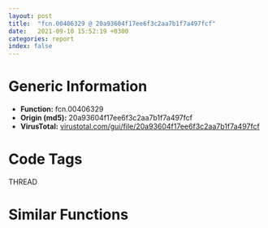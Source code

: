 ```yaml
---
layout: post
title:  "fcn.00406329 @ 20a93604f17ee6f3c2aa7b1f7a497fcf"
date:   2021-09-10 15:52:19 +0300
categories: report
index: false
---
```


# Generic Information
- **Function:** fcn.00406329
- **Origin (md5):** 20a93604f17ee6f3c2aa7b1f7a497fcf
- **VirusTotal:** [virustotal.com/gui/file/20a93604f17ee6f3c2aa7b1f7a497fcf][virustotal_ref]

# Code Tags
<span class="tag" id="THREAD">THREAD</span>


# Similar Functions
<script type="text/javascript" src="https://www.gstatic.com/charts/loader.js"></script>
<script type="text/javascript">

    google.charts.load('current', {'packages':['corechart']});
    google.charts.setOnLoadCallback(drawChart);

    function drawChart() {
    var data = new google.visualization.DataTable();
        data.addColumn('number', 'X');
        data.addColumn('number', 'Y');
        data.addColumn({type: 'string', role: 'tooltip', 'p': {'html': true}});
        data.addColumn({'type': 'string', 'role': 'style'});
        
        data.addRows([
    [-270.7040100097656, 65.3239974975586, '<b><a href="/report/fcn.00406329@20a93604f17ee6f3c2aa7b1f7a497fcf">fcn.00406329</a><br>@20a93604f17ee6f3c2aa7b1f7a497fcf</b><br><br>push 8<br>mov eax 0x45ee26<br>call fcn.00458aa1<br>mov edi dword[0x484fa8]<br>add edi 0x10<br>mov dword[ebp-0x14] edi<br>xor ebx ebx<br>push edi<br>mov dword[ebp-4] ebx<br>call dword[sym.imp.KERNEL32.dll_EnterCriticalSection]<br>mov byte[ebp-0x10] 1<br>call dword[sym.imp.KERNEL32.dll_GetCurrentThreadId]<br>mov esi dword[0x485010]<br>mov ecx dword[esi+8]<br>test ecx ecx<br>jle 0x406372<br>mov edx dword[esi]<br>cmp dword[edx] eax<br>je 0x406375<br>inc ebx<br>add edx 4<br>cmp ebx ecx<br>jl 0x406366<br>or ebx 0xffffffff<br>cmp ebx 0xffffffff<br>jne 0x40637e<br>xor esi esi<br>jmp 0x406385<br>call fcn.0040628b<br>mov esi eax<br>push edi<br>call dword[sym.imp.KERNEL32.dll_LeaveCriticalSection]<br>mov eax esi<br>call fcn.00458b79<br>ret<br>', 'point { fill-color: #e0440e; }'],
[-187.91015625, 104.31927490234375, '<b><a href="/report/fcn.00405b06@44a756939733df3681808b122b91651f">fcn.00405b06</a><br>@44a756939733df3681808b122b91651f</b><br><br>push 8<br>mov eax 0x45178b<br>call fcn.0044b43d<br>mov edi dword[0x477f88]<br>add edi 0x10<br>mov dword[ebp-0x14] edi<br>xor ebx ebx<br>push edi<br>mov dword[ebp-4] ebx<br>call dword[sym.imp.KERNEL32.dll_EnterCriticalSection]<br>mov byte[ebp-0x10] 1<br>call dword[sym.imp.KERNEL32.dll_GetCurrentThreadId]<br>mov esi dword[0x477ff0]<br>mov ecx dword[esi+8]<br>test ecx ecx<br>jle 0x405b4f<br>mov edx dword[esi]<br>cmp dword[edx] eax<br>je 0x405b52<br>inc ebx<br>add edx 4<br>cmp ebx ecx<br>jl 0x405b43<br>or ebx 0xffffffff<br>cmp ebx 0xffffffff<br>jne 0x405b5b<br>xor esi esi<br>jmp 0x405b62<br>call fcn.00405a68<br>mov esi eax<br>push edi<br>call dword[sym.imp.KERNEL32.dll_LeaveCriticalSection]<br>mov eax esi<br>call fcn.0044b515<br>ret<br>', 'null'],
[-236.15187072753906, 99.44258880615234, '<b><a href="/report/fcn.00405b06@3aa98225e51cbcae2d334c8b6b4ed9fd">fcn.00405b06</a><br>@3aa98225e51cbcae2d334c8b6b4ed9fd</b><br><br>push 8<br>mov eax 0x45178b<br>call fcn.0044b43d<br>mov edi dword[0x477f88]<br>add edi 0x10<br>mov dword[ebp-0x14] edi<br>xor ebx ebx<br>push edi<br>mov dword[ebp-4] ebx<br>call dword[sym.imp.KERNEL32.dll_EnterCriticalSection]<br>mov byte[ebp-0x10] 1<br>call dword[sym.imp.KERNEL32.dll_GetCurrentThreadId]<br>mov esi dword[0x477ff0]<br>mov ecx dword[esi+8]<br>test ecx ecx<br>jle 0x405b4f<br>mov edx dword[esi]<br>cmp dword[edx] eax<br>je 0x405b52<br>inc ebx<br>add edx 4<br>cmp ebx ecx<br>jl 0x405b43<br>or ebx 0xffffffff<br>cmp ebx 0xffffffff<br>jne 0x405b5b<br>xor esi esi<br>jmp 0x405b62<br>call fcn.00405a68<br>mov esi eax<br>push edi<br>call dword[sym.imp.KERNEL32.dll_LeaveCriticalSection]<br>mov eax esi<br>call fcn.0044b515<br>ret<br>', 'null'],
[-224.89512634277344, 145.74217224121094, '<b><a href="/report/fcn.00405b06@9571c7458fae91969aaed3955e433f49">fcn.00405b06</a><br>@9571c7458fae91969aaed3955e433f49</b><br><br>push 8<br>mov eax 0x45178b<br>call fcn.0044b43d<br>mov edi dword[0x477f88]<br>add edi 0x10<br>mov dword[ebp-0x14] edi<br>xor ebx ebx<br>push edi<br>mov dword[ebp-4] ebx<br>call dword[sym.imp.KERNEL32.dll_EnterCriticalSection]<br>mov byte[ebp-0x10] 1<br>call dword[sym.imp.KERNEL32.dll_GetCurrentThreadId]<br>mov esi dword[0x477ff0]<br>mov ecx dword[esi+8]<br>test ecx ecx<br>jle 0x405b4f<br>mov edx dword[esi]<br>cmp dword[edx] eax<br>je 0x405b52<br>inc ebx<br>add edx 4<br>cmp ebx ecx<br>jl 0x405b43<br>or ebx 0xffffffff<br>cmp ebx 0xffffffff<br>jne 0x405b5b<br>xor esi esi<br>jmp 0x405b62<br>call fcn.00405a68<br>mov esi eax<br>push edi<br>call dword[sym.imp.KERNEL32.dll_LeaveCriticalSection]<br>mov eax esi<br>call fcn.0044b515<br>ret<br>', 'null'],
[-279.2536926269531, 120.17272186279297, '<b><a href="/report/fcn.00405b06@b8b9cf6862b0d68d10750002e5baaf97">fcn.00405b06</a><br>@b8b9cf6862b0d68d10750002e5baaf97</b><br><br>push 8<br>mov eax 0x45178b<br>call fcn.0044b43d<br>mov edi dword[0x477f88]<br>add edi 0x10<br>mov dword[ebp-0x14] edi<br>xor ebx ebx<br>push edi<br>mov dword[ebp-4] ebx<br>call dword[sym.imp.KERNEL32.dll_EnterCriticalSection]<br>mov byte[ebp-0x10] 1<br>call dword[sym.imp.KERNEL32.dll_GetCurrentThreadId]<br>mov esi dword[0x477ff0]<br>mov ecx dword[esi+8]<br>test ecx ecx<br>jle 0x405b4f<br>mov edx dword[esi]<br>cmp dword[edx] eax<br>je 0x405b52<br>inc ebx<br>add edx 4<br>cmp ebx ecx<br>jl 0x405b43<br>or ebx 0xffffffff<br>cmp ebx 0xffffffff<br>jne 0x405b5b<br>xor esi esi<br>jmp 0x405b62<br>call fcn.00405a68<br>mov esi eax<br>push edi<br>call dword[sym.imp.KERNEL32.dll_LeaveCriticalSection]<br>mov eax esi<br>call fcn.0044b515<br>ret<br>', 'null'],
[-215.0783233642578, 55.58272171020508, '<b><a href="/report/fcn.00405b06@3d7f25d788af3e7f7707a736ac852465">fcn.00405b06</a><br>@3d7f25d788af3e7f7707a736ac852465</b><br><br>push 8<br>mov eax 0x45178b<br>call fcn.0044b43d<br>mov edi dword[0x477f88]<br>add edi 0x10<br>mov dword[ebp-0x14] edi<br>xor ebx ebx<br>push edi<br>mov dword[ebp-4] ebx<br>call dword[sym.imp.KERNEL32.dll_EnterCriticalSection]<br>mov byte[ebp-0x10] 1<br>call dword[sym.imp.KERNEL32.dll_GetCurrentThreadId]<br>mov esi dword[0x477ff0]<br>mov ecx dword[esi+8]<br>test ecx ecx<br>jle 0x405b4f<br>mov edx dword[esi]<br>cmp dword[edx] eax<br>je 0x405b52<br>inc ebx<br>add edx 4<br>cmp ebx ecx<br>jl 0x405b43<br>or ebx 0xffffffff<br>cmp ebx 0xffffffff<br>jne 0x405b5b<br>xor esi esi<br>jmp 0x405b62<br>call fcn.00405a68<br>mov esi eax<br>push edi<br>call dword[sym.imp.KERNEL32.dll_LeaveCriticalSection]<br>mov eax esi<br>call fcn.0044b515<br>ret<br>', 'null'],
[-279.51690673828125, 193.9158477783203, '<b><a href="/report/fcn.005fdb3c@52d540e8e13e0f0bbb8946b2363a382d">fcn.005fdb3c</a><br>@52d540e8e13e0f0bbb8946b2363a382d</b><br><br>push 8<br>mov eax 0x66b47b<br>call fcn.006061c2<br>mov esi ecx<br>mov dword[ebp-0x14] esi<br>push dword[ebp+0x10]<br>push dword[ebp+0xc]<br>push dword[ebp+8]<br>call fcn.005fdaa4<br>mov edi eax<br>mov dword[ebp+0x10] edi<br>test edi edi<br>js 0x5fda9c<br>call dword[sym.imp.KERNEL32.dll_GetCurrentThreadId]<br>mov dword[esi+0x30] eax<br>and dword[esi+0x34] 0<br>and dword[ebp-4] 0<br>push 0xc<br>call fcn.0060599b<br>pop ecx<br>mov dword[ebp+0xc] eax<br>mov byte[ebp-4] 1<br>test eax eax<br>je 0x5fda6a<br>mov ecx eax<br>call fcn.005f0936<br>jmp 0x5fda6c<br>xor eax eax<br>mov byte[ebp-4] 0<br>mov dword[esi+0x34] eax<br>or dword[ebp-4] 0xffffffff<br>jmp 0x5fda89<br>cmp dword[esi+0x34] 0<br>jne 0x5fda96<br>mov eax 0x8007000e<br>jmp 0x5fda9c<br>and dword[esi+0x38] 0<br>mov eax edi<br>call fcn.00606136<br>ret 0xc<br>mov dword[ecx+0x44] 0x1388<br>mov dword[ecx+0x48] 0x3e8<br>jmp 0x5fda15<br>', 'null'],
[-75.10086822509766, 158.87872314453125, '<b><a href="/report/fcn.00417760@912f1d013a0d6151bc7a7cef6da1b2a0">fcn.00417760</a><br>@912f1d013a0d6151bc7a7cef6da1b2a0</b><br><br>push ebp<br>mov ebp esp<br>push ecx<br>push ecx<br>push edi<br>xor edi edi<br>lea ecx [ebp-8]<br>push edi<br>push 0x4be5f4<br>call fcn.00419442<br>lea ecx [ebp-8]<br>call fcn.004077a9<br>test eax eax<br>js 0x417751<br>push esi<br>mov esi dword[0x4be60c]<br>test esi esi<br>je 0x417750<br>call dword[sym.imp.KERNEL32.dll_GetCurrentThreadId]<br>mov ecx edi<br>cmp dword[esi+4] eax<br>je 0x41773d<br>mov ecx esi<br>mov esi dword[esi+8]<br>test esi esi<br>jne 0x41772d<br>jmp 0x417750<br>mov eax dword[esi+8]<br>test ecx ecx<br>jne 0x41774b<br>mov dword[0x4be60c] eax<br>jmp 0x41774e<br>mov dword[ecx+8] eax<br>mov edi dword[esi]<br>pop esi<br>lea ecx [ebp-8]<br>call fcn.0040779e<br>mov eax edi<br>pop edi<br>mov esp ebp<br>pop ebp<br>ret<br>jmp 0x4176f8<br>', 'null'],
[106.15653228759766, 73.99761962890625, '<b><a href="/report/fcn.00405a95@4c2db4ba96e80258daff665d7d7a016a">fcn.00405a95</a><br>@4c2db4ba96e80258daff665d7d7a016a</b><br><br>push ebp<br>mov ebp esp<br>push ebx<br>push esi<br>mov esi ecx<br>mov ecx dword[ebp+0x10]<br>mov eax ecx<br>shr eax 1<br>and al 1<br>xor ebx ebx<br>test cl 8<br>jne 0x405ab5<br>cmp byte[esi+0x1c] bl<br>jne 0x405ab5<br>xor dl dl<br>jmp 0x405ab7<br>mov dl 1<br>mov dword[esi+0x18] ecx<br>xor ecx ecx<br>cmp al bl<br>sete cl<br>xor eax eax<br>push edi<br>dec ecx<br>and ecx 0x80000000<br>add ecx 0xc0000000<br>cmp dl bl<br>setne al<br>mov edi ecx<br>mov dword[ebp+0x10] eax<br>call fcn.00406a2a<br>test eax eax<br>je 0x405b02<br>mov eax dword[ebp+0xc]<br>cmp eax ebx<br>je 0x405b02<br>cmp word[eax] bx<br>je 0x405b02<br>push ebx<br>push ebx<br>push 2<br>push ebx<br>push dword[ebp+0x10]<br>push edi<br>push eax<br>call dword[sym.imp.KERNEL32.dll_CreateFileW]<br>jmp 0x405b14<br>push ebx<br>push ebx<br>push 2<br>push ebx<br>push dword[ebp+0x10]<br>push edi<br>push dword[ebp+8]<br>call dword[sym.imp.KERNEL32.dll_CreateFileA]<br>mov dword[esi+4] eax<br>mov byte[esi+0x12] 1<br>mov dword[esi+0xc] ebx<br>mov byte[esi+0x10] bl<br>pop edi<br>cmp dword[ebp+0xc] ebx<br>je 0x405b38<br>push dword[ebp+0xc]<br>lea eax [esi+0x41e]<br>push eax<br>call fcn.0040a850<br>jmp 0x405b41<br>xor eax eax<br>mov word[esi+0x41e] ax<br>lea eax [esi+0x1d]<br>cmp dword[ebp+8] ebx<br>je 0x405b54<br>push dword[ebp+8]<br>push eax<br>call fcn.0040a693<br>jmp 0x405b62<br>push 0x1000000<br>push eax<br>push dword[ebp+0xc]<br>call fcn.0040eca0<br>push dword[esi+4]<br>mov ecx esi<br>call fcn.0040575c<br>xor eax eax<br>cmp dword[esi+4] 0xffffffff<br>pop esi<br>setne al<br>pop ebx<br>pop ebp<br>ret 0xc<br>', 'null'],
[86.9625473022461, -44.45732116699219, '<b><a href="/report/fcn.00426217@418e0921f3a9bd4f5bc0dcc59623b5a1">fcn.00426217</a><br>@418e0921f3a9bd4f5bc0dcc59623b5a1</b><br><br>mov eax 0x273f<br>push edi<br>cmp ecx eax<br>jg 0x426258<br>je 0x426298<br>mov eax ecx<br>sub eax 0<br>je 0x42624e<br>sub eax 8<br>je 0x426249<br>sub eax 0x271e<br>je 0x426242<br>sub eax 0x16<br>jne 0x42626f<br>mov edi 0x273c<br>jmp 0x42629a<br>mov edi 0x2726<br>jmp 0x42629a<br>push 0xe<br>pop edi<br>jmp 0x42629a<br>and dword[esi] 0<br>call fcn.00452c80<br>jmp 0x4262a1<br>mov eax 0x277d<br>sub ecx eax<br>je 0x426298<br>sub ecx 0x37c<br>je 0x426291<br>dec ecx<br>je 0x42628a<br>dec ecx<br>je 0x426283<br>call fcn.00452c80<br>mov edi eax<br>call dword[sym.imp.WS2_32.dll_WSAGetLastError]<br>mov dword[esi] eax<br>mov dword[esi+4] edi<br>jmp 0x4262a4<br>mov edi 0x2afb<br>jmp 0x42629a<br>mov edi 0x2afa<br>jmp 0x42629a<br>mov edi 0x2af9<br>jmp 0x42629a<br>mov edi eax<br>call fcn.00452c80<br>mov dword[esi] edi<br>mov dword[esi+4] eax<br>mov eax esi<br>pop edi<br>ret<br>', 'null'],
[82.7546615600586, -241.37046813964844, '<b><a href="/report/fcn.004c8076@9c2b894b84f59672d8be2e984066f76f">fcn.004c8076</a><br>@9c2b894b84f59672d8be2e984066f76f</b><br><br>push 4<br>mov eax 0x5804f7<br>call fcn.005538d4<br>mov esi dword[ebp+8]<br>cmp dword[0x5e1c38] esi<br>jne 0x4c809b<br>cmp dword[0x5e1c3c] 0x20<br>jbe 0x4c809b<br>xor eax eax<br>inc eax<br>jmp 0x4c80e4<br>push esi<br>lea eax [ebp-0x10]<br>push eax<br>call fcn.004b89b5<br>xor edi edi<br>mov dword[ebp-4] edi<br>call fcn.0042d89f<br>push str.STYLE_XML<br>push dword[ebp-0x10]<br>mov ebx dword[eax+0xc]<br>push ebx<br>call dword[sym.imp.KERNEL32.dll_FindResourceW]<br>test eax eax<br>je 0x4c80d7<br>call fcn.004b6c16<br>push ebx<br>mov dword[0x5e1c38] esi<br>call fcn.004c7e6f<br>inc edi<br>mov ecx dword[ebp-0x10]<br>add ecx 0xfffffff0<br>call fcn.00404980<br>mov eax edi<br>call fcn.0055389d<br>ret 8<br>', 'null'],
[133.7554473876953, -90.2010726928711, '<b><a href="/report/fcn.004036a2@6c8b5339bada4cbd03f0f446da640707">fcn.004036a2</a><br>@6c8b5339bada4cbd03f0f446da640707</b><br><br>push ebp<br>mov ebp esp<br>sub esp 0x22c<br>push ebx<br>push esi<br>xor ebx ebx<br>push edi<br>mov dword[ebp-4] ebx<br>mov dword[ebp-8] ebx<br>call dword[sym.imp.KERNEL32.dll_GetTickCount]<br>push 0x2004<br>mov esi 0x4e00d8<br>push esi<br>add eax 0x3e8<br>push ebx<br>mov dword[0x473e20] eax<br>call dword[sym.imp.KERNEL32.dll_GetModuleFileNameW]<br>push 3<br>push 0x80000000<br>push esi<br>call fcn.00405fd9<br>mov edi eax<br>cmp edi 0xffffffff<br>mov dword[0x40c010] edi<br>jne 0x4036fc<br>mov eax str.Error_launching_installer<br>jmp 0x403936<br>push esi<br>mov esi 0x4d00b8<br>push esi<br>call fcn.0040618f<br>push esi<br>call fcn.004068ce<br>push eax<br>push 0x4e40e0<br>call fcn.0040618f<br>push ebx<br>push edi<br>call dword[sym.imp.KERNEL32.dll_GetFileSize]<br>cmp eax ebx<br>mov dword[0x4301e0] eax<br>mov esi eax<br>jle 0x403817<br>mov ebx 0x420158<br>mov eax dword[0x473e2c]<br>neg eax<br>sbb eax eax<br>and eax 0x7e00<br>add eax 0x200<br>cmp esi eax<br>mov edi esi<br>jl 0x403750<br>mov edi eax<br>push edi<br>push ebx<br>call fcn.004033b0<br>test eax eax<br>je 0x4038aa<br>cmp dword[0x473e2c] 0<br>jne 0x4037e2<br>push 0x1c<br>push ebx<br>lea eax [ebp-0x24]<br>push eax<br>call fcn.00405f95<br>mov eax dword[ebp-0x24]<br>test eax 0xfffffff0<br>jne 0x4037f0<br>cmp dword[ebp-0x20] 0xdeadbeef<br>jne 0x4037f0<br>cmp dword[ebp-0x14] 0x74736e49<br>jne 0x4037f0<br>cmp dword[ebp-0x18] 0x74666f73<br>jne 0x4037f0<br>cmp dword[ebp-0x1c] 0x6c6c754e<br>jne 0x4037f0<br>or dword[ebp+8] eax<br>mov eax dword[ebp+8]<br>mov ecx dword[0x420154]<br>and eax 2<br>or dword[0x473ea0] eax<br>mov eax dword[ebp-0xc]<br>cmp eax esi<br>mov dword[0x473e2c] ecx<br>jg 0x4038b2<br>test byte[ebp+8] 8<br>jne 0x4037d4<br>test byte[ebp+8] 4<br>jne 0x403815<br>inc dword[ebp-8]<br>lea esi [eax-4]<br>cmp edi esi<br>jbe 0x4037f0<br>mov edi esi<br>jmp 0x4037f0<br>test byte[ebp+8] 2<br>jne 0x4037f0<br>push 0<br>call fcn.0040330e<br>pop ecx<br>cmp esi dword[0x4301e0]<br>jge 0x403805<br>push edi<br>push ebx<br>push dword[ebp-4]<br>call fcn.00407da2<br>mov dword[ebp-4] eax<br>add dword[0x420154] edi<br>sub esi edi<br>test esi esi<br>jg 0x403735<br>xor ebx ebx<br>push 1<br>call fcn.0040330e<br>cmp dword[0x473e2c] ebx<br>pop ecx<br>je 0x4038b2<br>cmp dword[ebp-8] ebx<br>je 0x403852<br>push dword[0x420154]<br>call fcn.004033e2<br>push 4<br>lea eax [ebp+8]<br>push eax<br>call fcn.004033b0<br>test eax eax<br>je 0x4038b2<br>mov eax dword[ebp-4]<br>cmp eax dword[ebp+8]<br>jne 0x4038b2<br>push dword[ebp-0x10]<br>push 0x40<br>call dword[sym.imp.KERNEL32.dll_GlobalAlloc]<br>mov ecx 0x428158<br>mov esi eax<br>call fcn.00407e10<br>push 0x4d80c8<br>lea eax [ebp-0x22c]<br>push eax<br>call fcn.00406008<br>push ebx<br>push 0x4000100<br>push 2<br>push ebx<br>push ebx<br>push 0xc0000000<br>lea eax [ebp-0x22c]<br>push eax<br>call dword[sym.imp.KERNEL32.dll_CreateFileW]<br>cmp eax 0xffffffff<br>mov dword[0x40c014] eax<br>jne 0x4038b9<br>mov eax str.Error_writing_temporary_file._Make_sure_your_temp_folder_is_valid.<br>jmp 0x403936<br>push 1<br>call fcn.0040330e<br>pop ecx<br>mov eax str.Installer_integrity_check_has_failed._Common_causes_include_nincomplete_download_and_damaged_media._Contact_the_ninstallers_author_to_obtain_a_new_copy._n_nMore_information_at:_nhttp:__nsis.sf.net_NSIS_Error<br>jmp 0x403936<br>mov eax dword[0x473e2c]<br>add eax 0x1c<br>push eax<br>call fcn.004033e2<br>mov ecx dword[ebp-0x24]<br>push dword[ebp-0x10]<br>not ecx<br>and ecx 4<br>mov dword[0x4341ec] eax<br>sub eax ecx<br>mov ecx dword[ebp-0xc]<br>push esi<br>push ebx<br>lea eax [eax+ecx-0x1c]<br>push 0xffffffffffffffff<br>mov dword[0x4341e8] eax<br>call fcn.00403577<br>cmp eax dword[ebp-0x10]<br>jne 0x4038b2<br>test byte[ebp-0x24] 1<br>mov dword[0x473ddc] esi<br>mov eax dword[esi]<br>mov dword[0x473e28] eax<br>je 0x40390c<br>inc dword[0x473e24]<br>push 8<br>pop ecx<br>lea eax [esi+0x44]<br>sub eax 8<br>add dword[eax] esi<br>dec ecx<br>cmp ecx ebx<br>jne 0x403912<br>mov eax dword[0x4301e4]<br>mov dword[esi+0x3c] eax<br>push 0x40<br>add esi 4<br>push esi<br>push 0x473de0<br>call fcn.00405f95<br>xor eax eax<br>pop edi<br>pop esi<br>pop ebx<br>leave<br>ret 4<br>', 'null'],
[233.44801330566406, -14.438746452331543, '<b><a href="/report/fcn.004209e0@59aef7c08025d70f84c85db2092fc99e">fcn.004209e0</a><br>@59aef7c08025d70f84c85db2092fc99e</b><br><br>push ebp<br>lea ebp [esp-0x98]<br>sub esp 0x118<br>mov eax dword[0x433138]<br>push ebx<br>push esi<br>push edi<br>mov esi ecx<br>xor edi edi<br>push edi<br>mov dword[ebp+0x94] eax<br>mov dword[ebp-0x7c] esi<br>call fcn.004207e2<br>lea eax [ebp-0x74]<br>push eax<br>push edi<br>call fcn.0042080f<br>mov ebx eax<br>cmp ebx dword[ebp-0x74]<br>mov dword[ebp-0x80] ebx<br>je 0x4208f3<br>push 1<br>push ebx<br>call dword[sym.imp.USER32.dll_EnableWindow]<br>test ebx ebx<br>je 0x42090f<br>push 0<br>push 0<br>push 0x376<br>push ebx<br>call dword[sym.imp.USER32.dll_SendMessageA]<br>test eax eax<br>je 0x42090f<br>mov edi eax<br>jmp 0x420916<br>test esi esi<br>je 0x420916<br>lea edi [esi+0x74]<br>and dword[ebp-0x78] 0<br>test edi edi<br>je 0x420934<br>mov eax dword[edi]<br>mov dword[ebp-0x78] eax<br>mov eax dword[ebp+0xa8]<br>test eax eax<br>je 0x420934<br>add eax 0x30000<br>mov dword[edi] eax<br>test byte[ebp+0xa4] 0xf0<br>jne 0x42095c<br>mov eax dword[ebp+0xa4]<br>and eax 0xf<br>cmp eax 1<br>jbe 0x420955<br>cmp eax 2<br>jbe 0x42095c<br>cmp eax 4<br>ja 0x42095c<br>or dword[ebp+0xa4] 0x30<br>test esi esi<br>mov byte[ebp-0x70] 0<br>je 0x420969<br>mov ebx dword[esi+0x4c]<br>jmp 0x42098b<br>lea ebx [ebp-0x70]<br>mov esi 0x104<br>push esi<br>mov eax ebx<br>push eax<br>push 0<br>call dword[sym.imp.KERNEL32.dll_GetModuleFileNameA]<br>cmp eax esi<br>mov esi dword[ebp-0x7c]<br>jne 0x42098b<br>mov byte[ebp+0x93] 0<br>push dword[ebp+0xa4]<br>push ebx<br>push dword[ebp+0xa0]<br>push dword[ebp-0x80]<br>call dword[sym.imp.USER32.dll_MessageBoxA]<br>test edi edi<br>mov ebx eax<br>je 0x4209ac<br>mov eax dword[ebp-0x78]<br>mov dword[edi] eax<br>cmp dword[ebp-0x74] 0<br>je 0x4209bd<br>push 1<br>push dword[ebp-0x74]<br>call dword[sym.imp.USER32.dll_EnableWindow]<br>push 1<br>mov ecx esi<br>call fcn.004207e2<br>mov ecx dword[ebp+0x94]<br>pop edi<br>pop esi<br>mov eax ebx<br>pop ebx<br>call fcn.0040d1cb<br>add ebp 0x98<br>leave<br>ret 0xc<br>push ebp<br>mov ebp esp<br>call fcn.004225a4<br>mov eax dword[eax+4]<br>test eax eax<br>je 0x4209fa<br>mov edx dword[eax]<br>mov ecx eax<br>pop ebp<br>jmp dword[edx+0x98]<br>xor ecx ecx<br>pop ebp<br>jmp 0x4208ad<br>', 'null'],
[-18.343778610229492, 170.4955596923828, '<b><a href="/report/fcn.0040fbbd@d96761eb00d2d97e2b6f5ffffed0b46a">fcn.0040fbbd</a><br>@d96761eb00d2d97e2b6f5ffffed0b46a</b><br><br>push ebp<br>mov ebp esp<br>push ecx<br>push ebx<br>push esi<br>push edi<br>mov edi ecx<br>lea ebx [edi-0x48c]<br>mov eax dword[ebx]<br>mov eax dword[eax+4]<br>mov dword[eax+edi-0x48c] 0x491d34<br>mov eax dword[ebx]<br>mov edx dword[eax+4]<br>lea eax [edx-0x48c]<br>mov dword[edx+edi-0x490] eax<br>mov eax dword[edi-0x3a4]<br>test eax eax<br>jne 0x4449ff<br>xor esi esi<br>push esi<br>push esi<br>push esi<br>push str.close_all<br>call dword[sym.imp.WINMM.dll_mciSendStringW]<br>cmp dword[edi-0x2c4] esi<br>ja 0x40fde5<br>xor esi esi<br>cmp dword[edi-0x2f4] esi<br>ja 0x444a0b<br>mov ecx ebx<br>call fcn.004112ad<br>xor esi esi<br>cmp dword[edi-0x2e4] esi<br>ja 0x444a55<br>xor esi esi<br>cmp dword[edi-0x2d4] esi<br>ja 0x444a79<br>lea esi [edi-0x2bc]<br>mov ecx esi<br>call fcn.00409a20<br>xor ecx ecx<br>mov dword[esi+0xc] 1<br>mov dword[esi] ecx<br>mov eax dword[ebx]<br>mov eax dword[eax+4]<br>add eax edi<br>cmp dword[eax-0x488] ecx<br>je 0x40fca5<br>mov dword[ebp-4] ecx<br>push ecx<br>lea ecx [ebp-4]<br>push ecx<br>lea ecx [eax-0x48c]<br>call fcn.0041ff13<br>mov eax dword[ebx]<br>lea ecx [edi-0x488]<br>mov eax dword[eax+4]<br>add ecx eax<br>call fcn.0041ffa8<br>mov eax dword[ebx]<br>mov eax dword[eax+4]<br>add eax edi<br>cmp dword[eax-0x488] 0<br>jne 0x40fc73<br>call dword[sym.imp.ole32.dll_OleUninitialize]<br>mov ecx dword[edi-0x24]<br>test ecx ecx<br>jne 0x444abb<br>mov ecx dword[edi-0x30]<br>test ecx ecx<br>jne 0x444acf<br>xor ebx ebx<br>mov dword[edi-0x28] ebx<br>mov ecx dword[edi-0x40]<br>test ecx ecx<br>jne 0x40fe26<br>lea ecx [edi-0x60]<br>mov dword[edi-0x38] ebx<br>call fcn.00405a64<br>lea ecx [edi-0x190]<br>call fcn.004161fe<br>lea ecx [edi-0x1ac]<br>call fcn.00416181<br>lea ecx [edi-0x29c]<br>call fcn.0041608e<br>lea ecx [edi-0x2ac]<br>call fcn.00405a64<br>lea ecx [edi-0x2bc]<br>call fcn.00409a20<br>lea ecx [edi-0x2cc]<br>call fcn.00420999<br>lea ecx [edi-0x2dc]<br>call fcn.00420b5f<br>lea ecx [edi-0x2ec]<br>call fcn.00420b5f<br>lea ecx [edi-0x2fc]<br>call fcn.00420b5f<br>mov ecx dword[edi-0x304]<br>test ecx ecx<br>jne 0x444ae3<br>lea ecx [edi-0x318]<br>call fcn.00403569<br>mov ecx dword[edi-0x320]<br>test ecx ecx<br>jne 0x444af7<br>mov ecx dword[edi-0x32c]<br>test ecx ecx<br>jne 0x444b0b<br>lea ecx [edi-0x340]<br>call fcn.00405a64<br>lea ecx [edi-0x358]<br>call fcn.00408408<br>mov ecx dword[edi-0x364]<br>test ecx ecx<br>jne 0x444b1f<br>mov dword[edi-0x35c] ebx<br>mov ecx dword[edi-0x370]<br>test ecx ecx<br>jne 0x444b33<br>lea ecx [edi-0x3b4]<br>mov dword[edi-0x368] ebx<br>call fcn.00405a64<br>lea ecx [edi-0x3c4]<br>call fcn.00405a64<br>lea ecx [edi-0x3d4]<br>call fcn.00405a64<br>lea ecx [edi-0x404]<br>call fcn.004201a9<br>pop edi<br>pop esi<br>pop ebx<br>mov esp ebp<br>pop ebp<br>ret<br>mov eax dword[edi-0x2c8]<br>mov eax dword[eax+esi*4]<br>mov eax dword[eax]<br>test eax eax<br>je 0x40fe17<br>push dword[eax]<br>push dword[0x4c62ac]<br>call dword[sym.imp.USER32.dll_UnregisterHotKey]<br>mov eax dword[edi-0x2c8]<br>mov eax dword[eax+esi*4]<br>mov ecx dword[eax]<br>test ecx ecx<br>je 0x40fe17<br>push ecx<br>call fcn.00420de1<br>inc esi<br>cmp esi dword[edi-0x2c4]<br>jae 0x40fc18<br>jmp 0x40fde5<br>mov esi dword[ecx+4]<br>push ecx<br>call fcn.00420acc<br>mov ecx esi<br>test esi esi<br>je 0x40fcd1<br>jmp 0x40fe26<br>push eax<br>call dword[sym.imp.USER32.dll_DestroyWindow]<br>jmp 0x40fbfc<br>mov eax dword[edi-0x2f8]<br>mov eax dword[eax+esi*4]<br>mov eax dword[eax]<br>test eax eax<br>je 0x444a47<br>cmp dword[eax] 0<br>jne 0x444a29<br>mov ecx dword[eax+4]<br>call fcn.00405dcf<br>jmp 0x444a32<br>push dword[eax+8]<br>call dword[sym.imp.KERNEL32.dll_FindClose]<br>mov eax dword[edi-0x2f8]<br>mov eax dword[eax+esi*4]<br>mov ecx dword[eax]<br>test ecx ecx<br>je 0x444a47<br>push ecx<br>call fcn.00469e34<br>inc esi<br>cmp esi dword[edi-0x2f4]<br>jb 0x444a0b<br>jmp 0x40fc26<br>mov eax dword[edi-0x2e8]<br>mov eax dword[eax+esi*4]<br>cmp dword[eax] 0<br>je 0x444a6b<br>push dword[eax]<br>call dword[sym.imp.KERNEL32.dll_FreeLibrary]<br>inc esi<br>cmp esi dword[edi-0x2e4]<br>jb 0x444a55<br>jmp 0x40fc3b<br>mov eax dword[edi-0x2d8]<br>mov eax dword[eax+esi*4]<br>mov eax dword[eax]<br>test eax eax<br>je 0x444aad<br>push 0x8000<br>push 0<br>push dword[eax+0x10]<br>call dword[sym.imp.KERNEL32.dll_VirtualFree]<br>mov eax dword[edi-0x2d8]<br>mov eax dword[eax+esi*4]<br>mov ecx dword[eax]<br>test ecx ecx<br>je 0x444aad<br>push ecx<br>call fcn.00469e8e<br>inc esi<br>cmp esi dword[edi-0x2d4]<br>jb 0x444a79<br>jmp 0x40fc49<br>dec dword[ecx+4]<br>jne 0x40fcb6<br>mov eax dword[ecx]<br>push 1<br>call dword[eax]<br>jmp 0x40fcb6<br>mov esi dword[ecx+4]<br>push ecx<br>call fcn.00469e68<br>mov ecx esi<br>test esi esi<br>jne 0x444acf<br>jmp 0x40fcc1<br>mov esi dword[ecx+0x10]<br>push ecx<br>call fcn.0045cf23<br>mov ecx esi<br>test esi esi<br>jne 0x444ae3<br>jmp 0x40fd4d<br>mov esi dword[ecx+0x10]<br>push ecx<br>call fcn.0041fbe6<br>mov ecx esi<br>test esi esi<br>jne 0x444af7<br>jmp 0x40fd66<br>mov esi dword[ecx+0x30]<br>push ecx<br>call fcn.00456b8e<br>mov ecx esi<br>test esi esi<br>jne 0x444b0b<br>jmp 0x40fd74<br>mov esi dword[ecx+4]<br>push ecx<br>call fcn.00469e4c<br>mov ecx esi<br>test esi esi<br>jne 0x444b1f<br>jmp 0x40fd98<br>mov esi dword[ecx+4]<br>push ecx<br>call fcn.00469e4c<br>mov ecx esi<br>test esi esi<br>jne 0x444b33<br>jmp 0x40fdac<br>', 'null'],
[7.135197162628174, 227.81494140625, '<b><a href="/report/fcn.0041195e@9c2b894b84f59672d8be2e984066f76f">fcn.0041195e</a><br>@9c2b894b84f59672d8be2e984066f76f</b><br><br>push 4<br>mov eax 0x5759c6<br>call fcn.005538d4<br>mov esi ecx<br>mov dword[ebp-0x10] esi<br>xor eax eax<br>mov dword[esi+4] eax<br>mov dword[esi+8] eax<br>mov dword[esi+0xc] eax<br>mov ecx dword[ebp+8]<br>mov dword[ebp-4] eax<br>mov dword[esi] vtable.CClientDC.0<br>test ecx ecx<br>je 0x41198d<br>mov eax dword[ecx+0x20]<br>push eax<br>mov dword[esi+0x10] eax<br>call dword[sym.imp.USER32.dll_GetDC]<br>push eax<br>mov ecx esi<br>call fcn.004122af<br>test eax eax<br>jne 0x4119a8<br>call fcn.0041227b<br>mov eax esi<br>call fcn.0055389d<br>ret 4<br>', 'null'],
[-0.06788091361522675, -0.3214832544326782, '<b><a href="/report/entry0@008ebacd307f3ac8942baa09393de50a">entry0</a><br>@008ebacd307f3ac8942baa09393de50a</b><br><br>push ebp<br>mov ebp esp<br>push 0xffffffffffffffff<br>push 0x551418<br>push 0x550cc6<br>mov eax dword<br>push eax<br>mov dword<br>sub esp 0x68<br>push ebx<br>push esi<br>push edi<br>mov dword[ebp-0x18] esp<br>xor ebx ebx<br>mov dword[ebp-4] ebx<br>push 2<br>pop edi<br>push edi<br>call dword[sym.imp.MSVCRT.dll___set_app_type]<br>pop ecx<br>or dword[0xb8a380] 0xffffffff<br>or dword[0xb8a384] 0xffffffff<br>call dword[sym.imp.MSVCRT.dll___p__fmode]<br>mov ecx dword[0xb8a37c]<br>mov dword[eax] ecx<br>call dword[sym.imp.MSVCRT.dll___p__commode]<br>mov ecx dword[0xb8a378]<br>mov dword[eax] ecx<br>mov eax dword[sym.imp.MSVCRT.dll__adjust_fdiv]<br>mov eax dword[eax]<br>mov dword[0xb8a388] eax<br>call fcn.00545cc2<br>cmp dword[0x551078] ebx<br>jne 0x545bad<br>push 0x545cbf<br>call dword[sym.imp.MSVCRT.dll___setusermatherr]<br>pop ecx<br>call fcn.00545cad<br>push 0x55100c<br>push 0x551008<br>call sub.MSVCRT.dll__initterm<br>mov eax dword[0xb8a374]<br>mov dword[ebp-0x6c] eax<br>lea eax [ebp-0x6c]<br>push eax<br>push dword[0xb8a370]<br>lea eax [ebp-0x64]<br>push eax<br>lea eax [ebp-0x70]<br>push eax<br>lea eax [ebp-0x60]<br>push eax<br>call dword[sym.imp.MSVCRT.dll___wgetmainargs]<br>push 0x551004<br>push section..data<br>call sub.MSVCRT.dll__initterm<br>add esp 0x24<br>mov eax dword[sym.imp.MSVCRT.dll__wcmdln]<br>mov esi dword[eax]<br>cmp esi ebx<br>jne 0x545c15<br>or dword[ebp-4] 0xffffffff<br>mov ecx dword[ebp-0x10]<br>mov dword<br>pop edi<br>pop esi<br>pop ebx<br>leave<br>ret<br>mov dword[ebp-0x74] esi<br>cmp word[esi] 0x22<br>jne 0x545c63<br>add esi edi<br>mov dword[ebp-0x74] esi<br>mov ax word[esi]<br>cmp ax bx<br>je 0x545c31<br>cmp ax 0x22<br>jne 0x545c1e<br>cmp word[esi] 0x22<br>jne 0x545c3c<br>add esi edi<br>mov dword[ebp-0x74] esi<br>mov ax word[esi]<br>cmp ax bx<br>je 0x545c4a<br>cmp ax 0x20<br>jbe 0x545c37<br>mov dword[ebp-0x30] ebx<br>lea eax [ebp-0x5c]<br>push eax<br>call dword[sym.imp.KERNEL32.dll_GetStartupInfoW]<br>test byte[ebp-0x30] 1<br>je 0x545c70<br>movzx eax word[ebp-0x2c]<br>jmp 0x545c73<br>cmp word[esi] 0x20<br>jbe 0x545c3c<br>add esi edi<br>mov dword[ebp-0x74] esi<br>jmp 0x545c63<br>push 0xa<br>pop eax<br>push eax<br>push esi<br>push ebx<br>push ebx<br>call dword[sym.imp.KERNEL32.dll_GetModuleHandleW]<br>push eax<br>call main<br>mov dword[ebp-0x68] eax<br>push eax<br>call dword[sym.imp.MSVCRT.dll_exit]<br>mov eax dword[ebp-0x14]<br>mov ecx dword[eax]<br>mov ecx dword[ecx]<br>mov dword[ebp-0x78] ecx<br>push eax<br>push ecx<br>call sub.MSVCRT.dll__XcptFilter<br>pop ecx<br>pop ecx<br>ret<br>', 'null'],
[-14.701071739196777, -43.246768951416016, '<b><a href="/report/entry0@1ad8df9cf1d781bf2acc8965dea0570e">entry0</a><br>@1ad8df9cf1d781bf2acc8965dea0570e</b><br><br>push ebp<br>mov ebp esp<br>push 0xffffffffffffffff<br>push 0x6d5098<br>push 0x6d41f0<br>mov eax dword<br>push eax<br>mov dword<br>sub esp 0x68<br>push ebx<br>push esi<br>push edi<br>mov dword[ebp-0x18] esp<br>xor ebx ebx<br>mov dword[ebp-4] ebx<br>push 2<br>pop edi<br>push edi<br>call dword[sym.imp.MSVCRT.dll___set_app_type]<br>pop ecx<br>or dword[0x4755740] 0xffffffff<br>or dword[0x4755744] 0xffffffff<br>call dword[sym.imp.MSVCRT.dll___p__fmode]<br>mov ecx dword[0x475573c]<br>mov dword[eax] ecx<br>call dword[sym.imp.MSVCRT.dll___p__commode]<br>mov ecx dword[0x4755738]<br>mov dword[eax] ecx<br>mov eax dword[sym.imp.MSVCRT.dll__adjust_fdiv]<br>mov eax dword[eax]<br>mov dword[0x4755748] eax<br>call fcn.006cc062<br>cmp dword[0x6d6068] ebx<br>jne 0x6cbf4d<br>push 0x6cc05f<br>call dword[sym.imp.MSVCRT.dll___setusermatherr]<br>pop ecx<br>call fcn.006cc04d<br>push 0x6d600c<br>push 0x6d6008<br>call sub.MSVCRT.dll__initterm<br>mov eax dword[0x4755734]<br>mov dword[ebp-0x6c] eax<br>lea eax [ebp-0x6c]<br>push eax<br>push dword[0x4755730]<br>lea eax [ebp-0x64]<br>push eax<br>lea eax [ebp-0x70]<br>push eax<br>lea eax [ebp-0x60]<br>push eax<br>call dword[sym.imp.MSVCRT.dll___wgetmainargs]<br>push 0x6d6004<br>push section..data<br>call sub.MSVCRT.dll__initterm<br>add esp 0x24<br>mov eax dword[sym.imp.MSVCRT.dll__wcmdln]<br>mov esi dword[eax]<br>cmp esi ebx<br>jne 0x6cbfb5<br>or dword[ebp-4] 0xffffffff<br>mov ecx dword[ebp-0x10]<br>mov dword<br>pop edi<br>pop esi<br>pop ebx<br>leave<br>ret<br>mov dword[ebp-0x74] esi<br>cmp word[esi] 0x22<br>jne 0x6cc003<br>add esi edi<br>mov dword[ebp-0x74] esi<br>mov ax word[esi]<br>cmp ax bx<br>je 0x6cbfd1<br>cmp ax 0x22<br>jne 0x6cbfbe<br>cmp word[esi] 0x22<br>jne 0x6cbfdc<br>add esi edi<br>mov dword[ebp-0x74] esi<br>mov ax word[esi]<br>cmp ax bx<br>je 0x6cbfea<br>cmp ax 0x20<br>jbe 0x6cbfd7<br>mov dword[ebp-0x30] ebx<br>lea eax [ebp-0x5c]<br>push eax<br>call dword[sym.imp.KERNEL32.dll_GetStartupInfoW]<br>test byte[ebp-0x30] 1<br>je 0x6cc010<br>movzx eax word[ebp-0x2c]<br>jmp 0x6cc013<br>cmp word[esi] 0x20<br>jbe 0x6cbfdc<br>add esi edi<br>mov dword[ebp-0x74] esi<br>jmp 0x6cc003<br>push 0xa<br>pop eax<br>push eax<br>push esi<br>push ebx<br>push ebx<br>call dword[sym.imp.KERNEL32.dll_GetModuleHandleW]<br>push eax<br>call main<br>mov dword[ebp-0x68] eax<br>push eax<br>call dword[sym.imp.MSVCRT.dll_exit]<br>mov eax dword[ebp-0x14]<br>mov ecx dword[eax]<br>mov ecx dword[ecx]<br>mov dword[ebp-0x78] ecx<br>push eax<br>push ecx<br>call sub.MSVCRT.dll__XcptFilter<br>pop ecx<br>pop ecx<br>ret<br>', 'null'],
[-43.13662338256836, -9.545939445495605, '<b><a href="/report/entry0@1422b34b080163f61eff1f3b3bdc905d">entry0</a><br>@1422b34b080163f61eff1f3b3bdc905d</b><br><br>push ebp<br>mov ebp esp<br>push 0xffffffffffffffff<br>push 0x6d5098<br>push 0x6d41f0<br>mov eax dword<br>push eax<br>mov dword<br>sub esp 0x68<br>push ebx<br>push esi<br>push edi<br>mov dword[ebp-0x18] esp<br>xor ebx ebx<br>mov dword[ebp-4] ebx<br>push 2<br>pop edi<br>push edi<br>call dword[sym.imp.MSVCRT.dll___set_app_type]<br>pop ecx<br>or dword[0x4755740] 0xffffffff<br>or dword[0x4755744] 0xffffffff<br>call dword[sym.imp.MSVCRT.dll___p__fmode]<br>mov ecx dword[0x475573c]<br>mov dword[eax] ecx<br>call dword[sym.imp.MSVCRT.dll___p__commode]<br>mov ecx dword[0x4755738]<br>mov dword[eax] ecx<br>mov eax dword[sym.imp.MSVCRT.dll__adjust_fdiv]<br>mov eax dword[eax]<br>mov dword[0x4755748] eax<br>call fcn.006cc062<br>cmp dword[0x6d6068] ebx<br>jne 0x6cbf4d<br>push 0x6cc05f<br>call dword[sym.imp.MSVCRT.dll___setusermatherr]<br>pop ecx<br>call fcn.006cc04d<br>push 0x6d600c<br>push 0x6d6008<br>call sub.MSVCRT.dll__initterm<br>mov eax dword[0x4755734]<br>mov dword[ebp-0x6c] eax<br>lea eax [ebp-0x6c]<br>push eax<br>push dword[0x4755730]<br>lea eax [ebp-0x64]<br>push eax<br>lea eax [ebp-0x70]<br>push eax<br>lea eax [ebp-0x60]<br>push eax<br>call dword[sym.imp.MSVCRT.dll___wgetmainargs]<br>push 0x6d6004<br>push section..data<br>call sub.MSVCRT.dll__initterm<br>add esp 0x24<br>mov eax dword[sym.imp.MSVCRT.dll__wcmdln]<br>mov esi dword[eax]<br>cmp esi ebx<br>jne 0x6cbfb5<br>or dword[ebp-4] 0xffffffff<br>mov ecx dword[ebp-0x10]<br>mov dword<br>pop edi<br>pop esi<br>pop ebx<br>leave<br>ret<br>mov dword[ebp-0x74] esi<br>cmp word[esi] 0x22<br>jne 0x6cc003<br>add esi edi<br>mov dword[ebp-0x74] esi<br>mov ax word[esi]<br>cmp ax bx<br>je 0x6cbfd1<br>cmp ax 0x22<br>jne 0x6cbfbe<br>cmp word[esi] 0x22<br>jne 0x6cbfdc<br>add esi edi<br>mov dword[ebp-0x74] esi<br>mov ax word[esi]<br>cmp ax bx<br>je 0x6cbfea<br>cmp ax 0x20<br>jbe 0x6cbfd7<br>mov dword[ebp-0x30] ebx<br>lea eax [ebp-0x5c]<br>push eax<br>call dword[sym.imp.KERNEL32.dll_GetStartupInfoW]<br>test byte[ebp-0x30] 1<br>je 0x6cc010<br>movzx eax word[ebp-0x2c]<br>jmp 0x6cc013<br>cmp word[esi] 0x20<br>jbe 0x6cbfdc<br>add esi edi<br>mov dword[ebp-0x74] esi<br>jmp 0x6cc003<br>push 0xa<br>pop eax<br>push eax<br>push esi<br>push ebx<br>push ebx<br>call dword[sym.imp.KERNEL32.dll_GetModuleHandleW]<br>push eax<br>call main<br>mov dword[ebp-0x68] eax<br>push eax<br>call dword[sym.imp.MSVCRT.dll_exit]<br>mov eax dword[ebp-0x14]<br>mov ecx dword[eax]<br>mov ecx dword[ecx]<br>mov dword[ebp-0x78] ecx<br>push eax<br>push ecx<br>call sub.MSVCRT.dll__XcptFilter<br>pop ecx<br>pop ecx<br>ret<br>', 'null'],
[174.89857482910156, 68.75141143798828, '<b><a href="/report/fcn.00401a10@e2ba7f10eb234338a49853c34d7d9c56">fcn.00401a10</a><br>@e2ba7f10eb234338a49853c34d7d9c56</b><br><br>push ebp<br>mov ebp esp<br>push ecx<br>push ebx<br>push esi<br>push edi<br>xor esi esi<br>push esi<br>mov ecx 0x563fd8<br>call fcn.004f12db<br>mov ebx eax<br>mov dword[ebp-4] 1<br>test ebx ebx<br>je 0x401ac4<br>test esi esi<br>jne 0x401ac4<br>mov eax dword[ebp+8]<br>shr eax 4<br>inc eax<br>push esi<br>movzx ecx ax<br>push ecx<br>push 6<br>push ebx<br>call dword[sym.imp.KERNEL32.dll_FindResourceExW]<br>mov edi eax<br>test edi edi<br>je 0x401aa8<br>push edi<br>push ebx<br>call dword[sym.imp.KERNEL32.dll_LoadResource]<br>test eax eax<br>je 0x401aa2<br>push eax<br>call dword[sym.imp.KERNEL32.dll_LockResource]<br>mov esi eax<br>test esi esi<br>je 0x401aa2<br>push edi<br>push ebx<br>call dword[sym.imp.KERNEL32.dll_SizeofResource]<br>mov ecx dword[ebp+8]<br>add eax esi<br>and ecx 0xf<br>jbe 0x401a91<br>cmp esi eax<br>jae 0x401a95<br>dec ecx<br>movzx edx word[esi]<br>lea esi [esi+edx*2+2]<br>jne 0x401a83<br>cmp esi eax<br>jb 0x401a99<br>xor eax eax<br>jmp 0x401aa2<br>movzx eax word[esi]<br>neg eax<br>sbb eax eax<br>and eax esi<br>mov esi eax<br>test eax eax<br>jne 0x401acd<br>mov edi dword[ebp-4]<br>push edi<br>mov ecx 0x563fd8<br>call fcn.004f12db<br>mov ebx eax<br>inc edi<br>mov dword[ebp-4] edi<br>test ebx ebx<br>jne 0x401a35<br>pop edi<br>pop esi<br>xor eax eax<br>pop ebx<br>mov esp ebp<br>pop ebp<br>ret<br>pop edi<br>pop esi<br>mov eax ebx<br>pop ebx<br>mov esp ebp<br>pop ebp<br>ret<br>', 'null'],
[62.52207565307617, 88.30007934570312, '<b><a href="/report/fcn.0040f3a1@9c2b894b84f59672d8be2e984066f76f">fcn.0040f3a1</a><br>@9c2b894b84f59672d8be2e984066f76f</b><br><br>push 0x54<br>mov eax 0x575878<br>call fcn.00553908<br>mov edi dword[ebp+0xc]<br>xor esi esi<br>movzx edx word[ebp+8]<br>mov ebx dword[ebp+0x10]<br>cmp dword[edi] esi<br>jne 0x40f3fa<br>mov ecx dword[ebx]<br>mov eax ecx<br>sub eax 1<br>je 0x40f3f5<br>sub eax 1<br>je 0x40f4ed<br>dec eax<br>sub eax 1<br>je 0x40f4cd<br>sub eax 4<br>je 0x40f4ad<br>sub eax 8<br>je 0x40f4a2<br>sub eax 0x10<br>je 0x40f44c<br>sub eax 0x20<br>jne 0x40f45b<br>mov dword[edi] ecx<br>mov dword[edi+4] esi<br>mov eax dword[ebx]<br>sub eax 1<br>je 0x40f652<br>sub eax 1<br>je 0x40f600<br>dec eax<br>sub eax 1<br>je 0x40f55f<br>sub eax 4<br>je 0x40f53c<br>sub eax 8<br>je 0x40f42b<br>sub eax 0x30<br>jne 0x40f45b<br>cmp dword[edi+4] esi<br>jne 0x40f45b<br>push esi<br>push edx<br>push dword[ebx+4]<br>call dword[sym.imp.ole32.dll_OleDuplicateData]<br>xor ecx ecx<br>mov dword[edi+4] eax<br>test eax eax<br>setne cl<br>mov eax ecx<br>jmp 0x40f66b<br>push dword[ebx+4]<br>push esi<br>call fcn.0040f320<br>mov ebx eax<br>test ebx ebx<br>jne 0x40f462<br>xor eax eax<br>jmp 0x40f66b<br>push ebx<br>call dword[sym.imp.KERNEL32.dll_GlobalLock]<br>mov esi eax<br>xor ecx ecx<br>push ecx<br>push dword[esi+0xc]<br>call dword[sym.imp.GDI32.dll_CopyMetaFileW]<br>mov dword[esi+0xc] eax<br>push ebx<br>test eax eax<br>jne 0x40f48e<br>call dword[sym.imp.KERNEL32.dll_GlobalUnlock]<br>push ebx<br>call dword[sym.imp.KERNEL32.dll_GlobalFree]<br>jmp 0x40f45b<br>call dword[sym.imp.KERNEL32.dll_GlobalUnlock]<br>mov dword[edi+4] ebx<br>mov dword[edi] 0x20<br>jmp 0x40f668<br>mov dword[edi] 0x10<br>jmp 0x40f3f7<br>mov ecx dword[ebx+4]<br>mov dword[edi+4] ecx<br>push ecx<br>mov eax dword[ecx]<br>mov esi dword[eax+4]<br>mov ecx esi<br>call fcn.00553897<br>call esi<br>mov dword[edi] 8<br>jmp 0x40f668<br>mov ecx dword[ebx+4]<br>mov dword[edi+4] ecx<br>push ecx<br>mov eax dword[ecx]<br>mov esi dword[eax+4]<br>mov ecx esi<br>call fcn.00553897<br>call esi<br>mov dword[edi] 4<br>jmp 0x40f668<br>mov dword[edi] 2<br>cmp dword[ebx+4] esi<br>jne 0x40f4fd<br>call fcn.0040f785<br>push dword[ebx+4]<br>call fcn.0055e1cb<br>mov esi eax<br>push 2<br>lea ecx [esi+1]<br>push ecx<br>call fcn.0040f1fa<br>mov ecx eax<br>add esp 0xc<br>mov dword[edi+4] ecx<br>test ecx ecx<br>je 0x40f45b<br>lea eax [esi*2+2]<br>push eax<br>push dword[ebx+4]<br>push eax<br>push ecx<br>call fcn.0040ee06<br>add esp 0x10<br>jmp 0x40f668<br>push dword[edi+4]<br>mov eax dword[ebx+4]<br>xor ecx ecx<br>push ecx<br>push ecx<br>push ecx<br>mov esi dword[eax]<br>push eax<br>mov ecx dword[esi+0x1c]<br>call fcn.00553897<br>call dword[esi+0x1c]<br>neg eax<br>sbb eax eax<br>inc eax<br>jmp 0x40f66b<br>mov eax dword[ebx+4]<br>lea ecx [ebp-0x58]<br>push 1<br>push ecx<br>push eax<br>mov esi dword[eax]<br>mov ecx dword[esi+0x30]<br>call fcn.00553897<br>call dword[esi+0x30]<br>test eax eax<br>jne 0x40f45b<br>mov eax dword[edi+4]<br>xor ecx ecx<br>push ecx<br>push ecx<br>push ecx<br>mov esi dword[eax]<br>push ecx<br>push eax<br>mov ecx dword[esi+0x14]<br>call fcn.00553897<br>call dword[esi+0x14]<br>mov eax dword[ebx+4]<br>xor ecx ecx<br>push ecx<br>push ecx<br>push ecx<br>mov esi dword[eax]<br>push ecx<br>push eax<br>mov ecx dword[esi+0x14]<br>call fcn.00553897<br>call dword[esi+0x14]<br>mov eax dword[ebx+4]<br>xor ecx ecx<br>push ecx<br>push ecx<br>push dword[ebp-0x4c]<br>mov esi dword[eax]<br>push dword[ebp-0x50]<br>push dword[edi+4]<br>mov ecx dword[esi+0x1c]<br>push eax<br>call fcn.00553897<br>call dword[esi+0x1c]<br>test eax eax<br>jne 0x40f45b<br>mov eax dword[edi+4]<br>xor edi edi<br>push edi<br>push edi<br>push edi<br>mov esi dword[eax]<br>push edi<br>push eax<br>mov ecx dword[esi+0x14]<br>call fcn.00553897<br>call dword[esi+0x14]<br>mov ecx dword[ebx+4]<br>push edi<br>push edi<br>push edi<br>mov esi dword[ecx]<br>push edi<br>push ecx<br>mov ecx dword[esi+0x14]<br>call fcn.00553897<br>call dword[esi+0x14]<br>jmp 0x40f668<br>push dword[ebx+4]<br>lea ecx [ebp-0x60]<br>call fcn.00404510<br>push dword[edi+4]<br>lea ecx [ebp-0x5c]<br>mov dword[ebp-4] esi<br>call fcn.00404510<br>mov ecx dword[edi+4]<br>mov eax dword[ebx+4]<br>neg ecx<br>push esi<br>sbb ecx ecx<br>and ecx dword[ebp-0x5c]<br>neg eax<br>push ecx<br>sbb eax eax<br>and eax dword[ebp-0x60]<br>push eax<br>call dword[sym.imp.KERNEL32.dll_CopyFileW]<br>mov ecx dword[ebp-0x5c]<br>mov esi eax<br>add ecx 0xfffffff0<br>call fcn.00404980<br>mov ecx dword[ebp-0x60]<br>add ecx 0xfffffff0<br>call fcn.00404980<br>mov eax esi<br>jmp 0x40f66b<br>push dword[ebx+4]<br>push dword[edi+4]<br>call fcn.0040f320<br>test eax eax<br>je 0x40f45b<br>mov dword[edi+4] eax<br>xor eax eax<br>inc eax<br>call fcn.005538b2<br>ret 0xc<br>', 'null'],
[-105.8551025390625, 188.58233642578125, '<b><a href="/report/fcn.005fd1f6@52d540e8e13e0f0bbb8946b2363a382d">fcn.005fd1f6</a><br>@52d540e8e13e0f0bbb8946b2363a382d</b><br><br>push 8<br>mov eax 0x66b412<br>call fcn.00606159<br>mov ebx dword[ebp+8]<br>test ebx ebx<br>jne 0x5fd20d<br>xor eax eax<br>jmp 0x5fd269<br>xor edi edi<br>lea eax [ebx+4]<br>push edi<br>push eax<br>lea ecx [ebp-0x14]<br>call fcn.005fa805<br>mov dword[ebp-4] edi<br>lea ecx [ebp-0x14]<br>call fcn.005fdc64<br>test eax eax<br>js 0x5fd25b<br>mov esi dword[ebx+0x1c]<br>test esi esi<br>je 0x5fd25b<br>call dword[sym.imp.KERNEL32.dll_GetCurrentThreadId]<br>mov ecx edi<br>cmp dword[esi+4] eax<br>je 0x5fd24a<br>mov ecx esi<br>mov esi dword[esi+8]<br>test esi esi<br>jne 0x5fd23a<br>jmp 0x5fd25b<br>mov eax dword[esi+8]<br>test ecx ecx<br>jne 0x5fd256<br>mov dword[ebx+0x1c] eax<br>jmp 0x5fd259<br>mov dword[ecx+8] eax<br>mov edi dword[esi]<br>or dword[ebp-4] 0xffffffff<br>lea ecx [ebp-0x14]<br>call fcn.005fb141<br>mov eax edi<br>call fcn.00606136<br>ret 4<br>', 'null'],
[184.66860961914062, -78.67713928222656, '<b><a href="/report/fcn.00402c72@3a780067b4fcdbc523bd6f0e3b89f181">fcn.00402c72</a><br>@3a780067b4fcdbc523bd6f0e3b89f181</b><br><br>push ebp<br>mov ebp esp<br>sub esp 0x128<br>push ebx<br>push esi<br>xor ebx ebx<br>push edi<br>mov dword[ebp-4] ebx<br>mov dword[ebp-8] ebx<br>call dword[sym.imp.KERNEL32.dll_GetTickCount]<br>mov esi 0x42ac00<br>push 0x400<br>add eax 0x3e8<br>push esi<br>push ebx<br>mov dword[0x423eac] eax<br>call dword[sym.imp.KERNEL32.dll_GetModuleFileNameA]<br>push 3<br>push 0x80000000<br>push esi<br>call fcn.0040583d<br>mov edi eax<br>cmp edi 0xffffffff<br>mov dword[0x409014] edi<br>jne 0x402ccc<br>mov eax str.Error_launching_installer<br>jmp 0x402f11<br>push esi<br>mov esi 0x429c00<br>push esi<br>call fcn.00405b66<br>push esi<br>call fcn.004056a0<br>push eax<br>push 0x42b000<br>call fcn.00405b66<br>push ebx<br>push edi<br>call dword[sym.imp.KERNEL32.dll_GetFileSize]<br>cmp eax ebx<br>mov dword[0x41f050] eax<br>mov esi eax<br>jle 0x402dea<br>mov eax dword[0x423eb4]<br>mov edi esi<br>neg eax<br>sbb eax eax<br>and eax 0x7e00<br>add eax 0x200<br>cmp esi eax<br>jl 0x402d1b<br>mov edi eax<br>push edi<br>push 0x417050<br>call fcn.004031bf<br>test eax eax<br>je 0x402e85<br>cmp dword[0x423eb4] ebx<br>jne 0x402db4<br>push 0x1c<br>lea eax [ebp-0x24]<br>push 0x417050<br>push eax<br>call fcn.004057fe<br>mov eax dword[ebp-0x24]<br>test eax 0xfffffff0<br>jne 0x402dc1<br>cmp dword[ebp-0x20] 0xdeadbeef<br>jne 0x402dc1<br>cmp dword[ebp-0x14] 0x74736e49<br>jne 0x402dc1<br>cmp dword[ebp-0x18] 0x74666f73<br>jne 0x402dc1<br>cmp dword[ebp-0x1c] 0x6c6c754e<br>jne 0x402dc1<br>or dword[ebp+8] eax<br>mov eax dword[ebp+8]<br>mov ecx dword[0x417040]<br>and eax 2<br>or dword[0x423f40] eax<br>mov eax dword[ebp-0xc]<br>cmp eax esi<br>mov dword[0x423eb4] ecx<br>jg 0x402ec9<br>test byte[ebp+8] 8<br>jne 0x402da6<br>test byte[ebp+8] 4<br>jne 0x402dea<br>inc dword[ebp-8]<br>lea esi [eax-4]<br>cmp edi esi<br>jbe 0x402dc1<br>mov edi esi<br>jmp 0x402dc1<br>test byte[ebp+8] 2<br>jne 0x402dc1<br>push ebx<br>call fcn.00402bd3<br>pop ecx<br>cmp esi dword[0x41f050]<br>jge 0x402dda<br>push edi<br>push 0x417050<br>push dword[ebp-4]<br>call fcn.00405ef4<br>mov dword[ebp-4] eax<br>add dword[0x417040] edi<br>sub esi edi<br>cmp esi ebx<br>jg 0x402d00<br>push 1<br>call fcn.00402bd3<br>cmp dword[0x423eb4] ebx<br>pop ecx<br>je 0x402ec9<br>cmp dword[ebp-8] ebx<br>je 0x402e2d<br>push dword[0x417040]<br>call fcn.004031f1<br>lea eax [ebp+8]<br>push 4<br>push eax<br>call fcn.004031bf<br>test eax eax<br>je 0x402ec9<br>mov eax dword[ebp-4]<br>cmp eax dword[ebp+8]<br>jne 0x402ec9<br>push dword[ebp-0x10]<br>push 0x40<br>call dword[sym.imp.KERNEL32.dll_GlobalAlloc]<br>mov ecx 0x40afb8<br>mov esi eax<br>call fcn.00405f62<br>lea eax [ebp-0x128]<br>push 0x42a400<br>push eax<br>call fcn.0040586c<br>push ebx<br>push 0x4000100<br>push 2<br>push ebx<br>push ebx<br>lea eax [ebp-0x128]<br>push 0xc0000000<br>push eax<br>call dword[sym.imp.KERNEL32.dll_CreateFileA]<br>cmp eax 0xffffffff<br>mov dword[0x409018] eax<br>jne 0x402e8f<br>mov eax str.Error_writing_temporary_file._Make_sure_your_temp_folder_is_valid.<br>jmp 0x402f11<br>push 1<br>call fcn.00402bd3<br>pop ecx<br>jmp 0x402ec9<br>mov eax dword[0x423eb4]<br>add eax 0x1c<br>push eax<br>call fcn.004031f1<br>mov ecx dword[ebp-0x24]<br>push dword[ebp-0x10]<br>not ecx<br>and ecx 4<br>mov dword[0x41f054] eax<br>sub eax ecx<br>mov ecx dword[ebp-0xc]<br>push esi<br>push ebx<br>lea eax [eax+ecx-0x1c]<br>push 0xffffffffffffffff<br>mov dword[0x417048] eax<br>call fcn.00402f18<br>cmp eax dword[ebp-0x10]<br>je 0x402ed0<br>mov eax str.Installer_integrity_check_has_failed._Common_causes_include_nincomplete_download_and_damaged_media._Contact_the_ninstallers_author_to_obtain_a_new_copy._n_nMore_information_at:_nhttp:__nsis.sf.net_NSIS_Error<br>jmp 0x402f11<br>test byte[ebp-0x24] 1<br>mov dword[0x423eb0] esi<br>mov eax dword[esi]<br>mov dword[0x423eb8] eax<br>je 0x402ee9<br>inc dword[0x423ebc]<br>push 8<br>lea eax [esi+0x44]<br>pop ecx<br>sub eax 8<br>add dword[eax] esi<br>dec ecx<br>jne 0x402eef<br>mov eax dword[0x417044]<br>push 0x40<br>mov dword[esi+0x3c] eax<br>add esi 4<br>push esi<br>push 0x423ec0<br>call fcn.004057fe<br>xor eax eax<br>pop edi<br>pop esi<br>pop ebx<br>leave<br>ret 4<br>', 'null'],
[150.96609497070312, -48.646724700927734, '<b><a href="/report/fcn.00402c72@983fe9598b69120a048e4bbfe8d8764c">fcn.00402c72</a><br>@983fe9598b69120a048e4bbfe8d8764c</b><br><br>push ebp<br>mov ebp esp<br>sub esp 0x128<br>push ebx<br>push esi<br>xor ebx ebx<br>push edi<br>mov dword[ebp-4] ebx<br>mov dword[ebp-8] ebx<br>call dword[sym.imp.KERNEL32.dll_GetTickCount]<br>mov esi 0x42ac00<br>push 0x400<br>add eax 0x3e8<br>push esi<br>push ebx<br>mov dword[0x423eac] eax<br>call dword[sym.imp.KERNEL32.dll_GetModuleFileNameA]<br>push 3<br>push 0x80000000<br>push esi<br>call fcn.0040583d<br>mov edi eax<br>cmp edi 0xffffffff<br>mov dword[0x409014] edi<br>jne 0x402ccc<br>mov eax str.Error_launching_installer<br>jmp 0x402f11<br>push esi<br>mov esi 0x429c00<br>push esi<br>call fcn.00405b66<br>push esi<br>call fcn.004056a0<br>push eax<br>push 0x42b000<br>call fcn.00405b66<br>push ebx<br>push edi<br>call dword[sym.imp.KERNEL32.dll_GetFileSize]<br>cmp eax ebx<br>mov dword[0x41f050] eax<br>mov esi eax<br>jle 0x402dea<br>mov eax dword[0x423eb4]<br>mov edi esi<br>neg eax<br>sbb eax eax<br>and eax 0x7e00<br>add eax 0x200<br>cmp esi eax<br>jl 0x402d1b<br>mov edi eax<br>push edi<br>push 0x417050<br>call fcn.004031bf<br>test eax eax<br>je 0x402e85<br>cmp dword[0x423eb4] ebx<br>jne 0x402db4<br>push 0x1c<br>lea eax [ebp-0x24]<br>push 0x417050<br>push eax<br>call fcn.004057fe<br>mov eax dword[ebp-0x24]<br>test eax 0xfffffff0<br>jne 0x402dc1<br>cmp dword[ebp-0x20] 0xdeadbeef<br>jne 0x402dc1<br>cmp dword[ebp-0x14] 0x74736e49<br>jne 0x402dc1<br>cmp dword[ebp-0x18] 0x74666f73<br>jne 0x402dc1<br>cmp dword[ebp-0x1c] 0x6c6c754e<br>jne 0x402dc1<br>or dword[ebp+8] eax<br>mov eax dword[ebp+8]<br>mov ecx dword[0x417040]<br>and eax 2<br>or dword[0x423f40] eax<br>mov eax dword[ebp-0xc]<br>cmp eax esi<br>mov dword[0x423eb4] ecx<br>jg 0x402ec9<br>test byte[ebp+8] 8<br>jne 0x402da6<br>test byte[ebp+8] 4<br>jne 0x402dea<br>inc dword[ebp-8]<br>lea esi [eax-4]<br>cmp edi esi<br>jbe 0x402dc1<br>mov edi esi<br>jmp 0x402dc1<br>test byte[ebp+8] 2<br>jne 0x402dc1<br>push ebx<br>call fcn.00402bd3<br>pop ecx<br>cmp esi dword[0x41f050]<br>jge 0x402dda<br>push edi<br>push 0x417050<br>push dword[ebp-4]<br>call fcn.00405ef4<br>mov dword[ebp-4] eax<br>add dword[0x417040] edi<br>sub esi edi<br>cmp esi ebx<br>jg 0x402d00<br>push 1<br>call fcn.00402bd3<br>cmp dword[0x423eb4] ebx<br>pop ecx<br>je 0x402ec9<br>cmp dword[ebp-8] ebx<br>je 0x402e2d<br>push dword[0x417040]<br>call fcn.004031f1<br>lea eax [ebp+8]<br>push 4<br>push eax<br>call fcn.004031bf<br>test eax eax<br>je 0x402ec9<br>mov eax dword[ebp-4]<br>cmp eax dword[ebp+8]<br>jne 0x402ec9<br>push dword[ebp-0x10]<br>push 0x40<br>call dword[sym.imp.KERNEL32.dll_GlobalAlloc]<br>mov ecx 0x40afb8<br>mov esi eax<br>call fcn.00405f62<br>lea eax [ebp-0x128]<br>push 0x42a400<br>push eax<br>call fcn.0040586c<br>push ebx<br>push 0x4000100<br>push 2<br>push ebx<br>push ebx<br>lea eax [ebp-0x128]<br>push 0xc0000000<br>push eax<br>call dword[sym.imp.KERNEL32.dll_CreateFileA]<br>cmp eax 0xffffffff<br>mov dword[0x409018] eax<br>jne 0x402e8f<br>mov eax str.Error_writing_temporary_file._Make_sure_your_temp_folder_is_valid.<br>jmp 0x402f11<br>push 1<br>call fcn.00402bd3<br>pop ecx<br>jmp 0x402ec9<br>mov eax dword[0x423eb4]<br>add eax 0x1c<br>push eax<br>call fcn.004031f1<br>mov ecx dword[ebp-0x24]<br>push dword[ebp-0x10]<br>not ecx<br>and ecx 4<br>mov dword[0x41f054] eax<br>sub eax ecx<br>mov ecx dword[ebp-0xc]<br>push esi<br>push ebx<br>lea eax [eax+ecx-0x1c]<br>push 0xffffffffffffffff<br>mov dword[0x417048] eax<br>call fcn.00402f18<br>cmp eax dword[ebp-0x10]<br>je 0x402ed0<br>mov eax str.Installer_integrity_check_has_failed._Common_causes_include_nincomplete_download_and_damaged_media._Contact_the_ninstallers_author_to_obtain_a_new_copy._n_nMore_information_at:_nhttp:__nsis.sf.net_NSIS_Error<br>jmp 0x402f11<br>test byte[ebp-0x24] 1<br>mov dword[0x423eb0] esi<br>mov eax dword[esi]<br>mov dword[0x423eb8] eax<br>je 0x402ee9<br>inc dword[0x423ebc]<br>push 8<br>lea eax [esi+0x44]<br>pop ecx<br>sub eax 8<br>add dword[eax] esi<br>dec ecx<br>jne 0x402eef<br>mov eax dword[0x417044]<br>push 0x40<br>mov dword[esi+0x3c] eax<br>add esi 4<br>push esi<br>push 0x423ec0<br>call fcn.004057fe<br>xor eax eax<br>pop edi<br>pop esi<br>pop ebx<br>leave<br>ret 4<br>', 'null'],
[-117.48158264160156, 239.07029724121094, '<b><a href="/report/fcn.005421da@9c2b894b84f59672d8be2e984066f76f">fcn.005421da</a><br>@9c2b894b84f59672d8be2e984066f76f</b><br><br>push 0x228<br>mov eax 0x5820a5<br>call fcn.00553908<br>mov edi ecx<br>mov dword[ebp-0x224] edi<br>mov eax dword[ebp+0xc]<br>mov dword[ebp-0x22c] eax<br>mov eax dword[ebp+0x10]<br>push 0xd<br>mov dword[ebp-0x228] eax<br>call fcn.0044e95c<br>mov eax dword[edi]<br>mov ebx 0x80029c4a<br>mov esi dword[eax+0x20]<br>mov ecx esi<br>call fcn.00553897<br>mov ecx edi<br>call esi<br>push dword[ebp-0x228]<br>mov edi dword[ebp+8]<br>mov esi eax<br>push dword[ebp-0x22c]<br>and dword[ebp-0x220] 0<br>mov ecx esi<br>push edi<br>mov dword[ebp-0x234] esi<br>call fcn.005423c9<br>test eax eax<br>je 0x542250<br>xor ebx ebx<br>jmp 0x542379<br>lea eax [ebp-0x220]<br>mov ecx esi<br>push eax<br>push edi<br>call fcn.0054238a<br>test eax eax<br>jne 0x542323<br>mov eax dword[ebp-0x224]<br>lea ecx [ebp-0x220]<br>push ecx<br>push edi<br>mov eax dword[eax]<br>mov esi dword[eax+0x24]<br>mov ecx esi<br>call fcn.00553897<br>mov ecx dword[ebp-0x224]<br>call esi<br>test eax eax<br>jns 0x542311<br>mov eax dword[ebp-0x224]<br>lea ecx [ebp-0x219]<br>push dword[eax+0x1c]<br>call fcn.0042d4f4<br>and dword[ebp-4] 0<br>call fcn.0042d89f<br>push 0x104<br>lea ecx [ebp-0x218]<br>push ecx<br>mov eax dword[eax+8]<br>push eax<br>call dword[sym.imp.KERNEL32.dll_GetModuleFileNameW]<br>lea eax [ebp-0x218]<br>push eax<br>lea ecx [ebp-0x230]<br>call fcn.00404510<br>lea eax [ebp-0x220]<br>push eax<br>push dword[ebp-0x230]<br>call dword[sym.imp.OLEAUT32.dll_LoadRegTypeLib]<br>test eax eax<br>jns 0x5422f4<br>and dword[ebp-0x220] 0<br>mov ecx dword[ebp-0x230]<br>lea ecx [ecx-0x10]<br>call fcn.00404980<br>or dword[ebp-4] 0xffffffff<br>lea ecx [ebp-0x219]<br>call fcn.004026e0<br>push dword[ebp-0x220]<br>mov ecx dword[ebp-0x234]<br>push edi<br>call fcn.00542148<br>mov ecx dword[ebp-0x220]<br>test ecx ecx<br>je 0x542379<br>push dword[ebp-0x228]<br>mov eax dword[ecx]<br>push dword[ebp-0x22c]<br>push ecx<br>mov esi dword[eax+0x18]<br>mov ecx esi<br>call fcn.00553897<br>call esi<br>mov ecx dword[ebp-0x220]<br>mov ebx eax<br>push ecx<br>mov edx dword[ecx]<br>mov esi dword[edx+8]<br>mov ecx esi<br>call fcn.00553897<br>call esi<br>mov eax dword[ebp-0x228]<br>mov ecx dword[ebp-0x234]<br>push dword[eax]<br>push dword[ebp-0x22c]<br>push edi<br>call fcn.0054219a<br>push 0xd<br>call fcn.0044e9d0<br>mov eax ebx<br>call fcn.005538b2<br>ret 0xc<br>', 'null'],
[184.4388427734375, -206.0990753173828, '<b><a href="/report/fcn.004033f9@6c8b5339bada4cbd03f0f446da640707">fcn.004033f9</a><br>@6c8b5339bada4cbd03f0f446da640707</b><br><br>push ecx<br>push ebx<br>push ebp<br>push esi<br>mov esi dword[0x4301e4]<br>sub esi dword[0x4341f0]<br>push edi<br>add esi dword[esp+0x18]<br>call dword[sym.imp.KERNEL32.dll_GetTickCount]<br>add eax 0x1f4<br>xor ebx ebx<br>cmp esi ebx<br>mov dword[0x473e20] eax<br>jle 0x403557<br>push dword[0x4341ec]<br>call fcn.004033e2<br>push ebx<br>push ebx<br>push dword[0x4341f0]<br>push dword[0x40c014]<br>call dword[sym.imp.KERNEL32.dll_SetFilePointer]<br>mov dword[0x4301e0] esi<br>mov dword[0x420154] ebx<br>mov ebp 0x4281e0<br>mov eax dword[0x4341e8]<br>sub eax dword[0x4341ec]<br>mov edi 0x4000<br>cmp eax edi<br>jg 0x40346e<br>mov edi eax<br>push edi<br>mov esi 0x4301e8<br>push esi<br>call fcn.004033b0<br>test eax eax<br>je 0x403569<br>add dword[0x4341ec] edi<br>mov dword[0x428170] esi<br>mov dword[0x428174] edi<br>cmp dword[0x473ddc] ebx<br>je 0x4034c5<br>cmp dword[0x473ea0] ebx<br>jne 0x4034c5<br>mov eax dword[0x4301e0]<br>sub eax dword[0x4301e4]<br>push ebx<br>sub eax dword[esp+0x1c]<br>add eax dword[0x4341f0]<br>mov dword[0x420154] eax<br>call fcn.0040330e<br>pop ecx<br>mov ecx 0x428158<br>mov dword[0x428178] ebp<br>mov dword[0x42817c] 0x8000<br>call fcn.00407e30<br>test eax eax<br>jl 0x40356e<br>mov esi dword[0x428178]<br>sub esi ebp<br>je 0x403523<br>push ebx<br>lea eax [esp+0x14]<br>push eax<br>push esi<br>push ebp<br>push dword[0x40c014]<br>call dword[sym.imp.KERNEL32.dll_WriteFile]<br>test eax eax<br>je 0x403573<br>cmp esi dword[esp+0x10]<br>jne 0x403573<br>add dword[0x4341f0] esi<br>cmp dword[0x428174] ebx<br>jne 0x403494<br>jmp 0x40352f<br>cmp dword[0x428174] ebx<br>jne 0x40356e<br>cmp edi ebx<br>je 0x40356e<br>mov eax dword[0x4301e4]<br>mov ecx eax<br>sub ecx dword[0x4341f0]<br>add ecx dword[esp+0x18]<br>test ecx ecx<br>jg 0x403458<br>push ebx<br>push ebx<br>push eax<br>push dword[0x40c014]<br>call dword[sym.imp.KERNEL32.dll_SetFilePointer]<br>push 1<br>call fcn.0040330e<br>pop ecx<br>xor eax eax<br>pop edi<br>pop esi<br>pop ebp<br>pop ebx<br>pop ecx<br>ret 4<br>or eax 0xffffffff<br>jmp 0x403561<br>push 0xfffffffffffffffd<br>pop eax<br>jmp 0x403561<br>push 0xfffffffffffffffe<br>jmp 0x403570<br>', 'null'],
[160.92138671875, 13.239771842956543, '<b><a href="/report/fcn.0040ba7c@59aef7c08025d70f84c85db2092fc99e">fcn.0040ba7c</a><br>@59aef7c08025d70f84c85db2092fc99e</b><br><br>push ebp<br>mov ebp esp<br>sub esp 0x4c<br>push ebx<br>push esi<br>push edi<br>push 4<br>pop eax<br>call fcn.0040bd60<br>mov esi esp<br>push 0x1c<br>lea eax [ebp-0x28]<br>push eax<br>push esi<br>call dword[sym.imp.KERNEL32.dll_VirtualQuery]<br>test eax eax<br>je 0x40bb17<br>mov ebx dword[ebp-0x24]<br>lea eax [ebp-0x4c]<br>push eax<br>call dword[sym.imp.KERNEL32.dll_GetSystemInfo]<br>mov ecx dword[ebp-0x48]<br>mov eax dword[0x436474]<br>lea edi [ecx-1]<br>not edi<br>and edi esi<br>sub edi ecx<br>mov esi eax<br>dec esi<br>neg esi<br>sbb esi esi<br>and esi 0xfffffff1<br>add esi 0x11<br>imul esi ecx<br>add esi ebx<br>cmp edi esi<br>mov dword[ebp-8] ecx<br>jb 0x40bb17<br>cmp eax 1<br>je 0x40bb38<br>mov dword[ebp-4] ebx<br>mov ebx 0x1000<br>push 0x1c<br>lea eax [ebp-0x28]<br>push eax<br>push dword[ebp-4]<br>call dword[sym.imp.KERNEL32.dll_VirtualQuery]<br>test eax eax<br>je 0x40bb17<br>mov eax dword[ebp-0x1c]<br>add dword[ebp-4] eax<br>test dword[ebp-0x18] ebx<br>je 0x40bae4<br>test byte[ebp-0x13] 1<br>mov eax dword[ebp-0x28]<br>mov dword[ebp-4] eax<br>je 0x40bb13<br>xor eax eax<br>inc eax<br>jmp 0x40bb57<br>cmp edi eax<br>jae 0x40bb1b<br>xor eax eax<br>jmp 0x40bb57<br>cmp eax esi<br>jae 0x40bb22<br>mov dword[ebp-4] esi<br>push 4<br>push ebx<br>push dword[ebp-8]<br>push dword[ebp-4]<br>call dword[sym.imp.KERNEL32.dll_VirtualAlloc]<br>mov eax dword[0x436474]<br>jmp 0x40bb3b<br>mov dword[ebp-4] edi<br>dec eax<br>neg eax<br>sbb eax eax<br>and eax 0x103<br>lea ecx [ebp-0xc]<br>push ecx<br>inc eax<br>push eax<br>push dword[ebp-8]<br>push dword[ebp-4]<br>call dword[sym.imp.KERNEL32.dll_VirtualProtect]<br>lea esp [ebp-0x58]<br>pop edi<br>pop esi<br>pop ebx<br>leave<br>ret<br>', 'null'],
[135.76516723632812, -198.42445373535156, '<b><a href="/report/fcn.00403043@3a780067b4fcdbc523bd6f0e3b89f181">fcn.00403043</a><br>@3a780067b4fcdbc523bd6f0e3b89f181</b><br><br>push ecx<br>push ebx<br>push ebp<br>push esi<br>mov esi dword[0x417044]<br>sub esi dword[0x40afb0]<br>push edi<br>add esi dword[esp+0x18]<br>call dword[sym.imp.KERNEL32.dll_GetTickCount]<br>xor ebx ebx<br>add eax 0x1f4<br>cmp esi ebx<br>mov dword[0x423eac] eax<br>jle 0x4031ad<br>push dword[0x41f054]<br>call fcn.004031f1<br>push ebx<br>push ebx<br>push dword[0x40afb0]<br>push dword[0x409018]<br>call dword[sym.imp.KERNEL32.dll_SetFilePointer]<br>mov dword[0x41f050] esi<br>mov dword[0x417040] ebx<br>mov ebp 0x40b040<br>mov eax dword[0x417048]<br>mov edi 0x4000<br>sub eax dword[0x41f054]<br>cmp eax edi<br>jg 0x4030b8<br>mov edi eax<br>mov esi 0x413040<br>push edi<br>push esi<br>call fcn.004031bf<br>test eax eax<br>je 0x40319f<br>add dword[0x41f054] edi<br>mov dword[0x40afd0] esi<br>mov dword[0x40afd4] edi<br>cmp dword[0x423eb0] ebx<br>je 0x40310f<br>cmp dword[0x423f40] ebx<br>jne 0x40310f<br>mov eax dword[0x41f050]<br>push ebx<br>sub eax dword[0x417044]<br>sub eax dword[esp+0x1c]<br>add eax dword[0x40afb0]<br>mov dword[0x417040] eax<br>call fcn.00402bd3<br>pop ecx<br>mov ecx 0x40afb8<br>mov dword[0x40afd8] ebp<br>mov dword[0x40afdc] 0x8000<br>call fcn.00405f82<br>test eax eax<br>jl 0x4031a8<br>mov esi dword[0x40afd8]<br>sub esi ebp<br>je 0x403169<br>lea eax [esp+0x10]<br>push ebx<br>push eax<br>push esi<br>push ebp<br>push dword[0x409018]<br>call dword[sym.imp.KERNEL32.dll_WriteFile]<br>test eax eax<br>je 0x4031a4<br>cmp esi dword[esp+0x10]<br>jne 0x4031a4<br>add dword[0x40afb0] esi<br>cmp dword[0x40afd4] ebx<br>jne 0x4030de<br>jmp 0x403175<br>cmp dword[0x40afd4] ebx<br>jne 0x4031a8<br>cmp edi ebx<br>je 0x4031a8<br>mov eax dword[0x417044]<br>mov ecx eax<br>sub ecx dword[0x40afb0]<br>add ecx dword[esp+0x18]<br>test ecx ecx<br>jg 0x4030a2<br>push ebx<br>push ebx<br>push eax<br>push dword[0x409018]<br>call dword[sym.imp.KERNEL32.dll_SetFilePointer]<br>jmp 0x4031ad<br>or eax 0xffffffff<br>jmp 0x4031b7<br>push 0xfffffffffffffffe<br>jmp 0x4031aa<br>push 0xfffffffffffffffd<br>pop eax<br>jmp 0x4031b7<br>push 1<br>call fcn.00402bd3<br>pop ecx<br>xor eax eax<br>pop edi<br>pop esi<br>pop ebp<br>pop ebx<br>pop ecx<br>ret 4<br>', 'null'],
[153.861083984375, -241.4696502685547, '<b><a href="/report/fcn.00403043@983fe9598b69120a048e4bbfe8d8764c">fcn.00403043</a><br>@983fe9598b69120a048e4bbfe8d8764c</b><br><br>push ecx<br>push ebx<br>push ebp<br>push esi<br>mov esi dword[0x417044]<br>sub esi dword[0x40afb0]<br>push edi<br>add esi dword[esp+0x18]<br>call dword[sym.imp.KERNEL32.dll_GetTickCount]<br>xor ebx ebx<br>add eax 0x1f4<br>cmp esi ebx<br>mov dword[0x423eac] eax<br>jle 0x4031ad<br>push dword[0x41f054]<br>call fcn.004031f1<br>push ebx<br>push ebx<br>push dword[0x40afb0]<br>push dword[0x409018]<br>call dword[sym.imp.KERNEL32.dll_SetFilePointer]<br>mov dword[0x41f050] esi<br>mov dword[0x417040] ebx<br>mov ebp 0x40b040<br>mov eax dword[0x417048]<br>mov edi 0x4000<br>sub eax dword[0x41f054]<br>cmp eax edi<br>jg 0x4030b8<br>mov edi eax<br>mov esi 0x413040<br>push edi<br>push esi<br>call fcn.004031bf<br>test eax eax<br>je 0x40319f<br>add dword[0x41f054] edi<br>mov dword[0x40afd0] esi<br>mov dword[0x40afd4] edi<br>cmp dword[0x423eb0] ebx<br>je 0x40310f<br>cmp dword[0x423f40] ebx<br>jne 0x40310f<br>mov eax dword[0x41f050]<br>push ebx<br>sub eax dword[0x417044]<br>sub eax dword[esp+0x1c]<br>add eax dword[0x40afb0]<br>mov dword[0x417040] eax<br>call fcn.00402bd3<br>pop ecx<br>mov ecx 0x40afb8<br>mov dword[0x40afd8] ebp<br>mov dword[0x40afdc] 0x8000<br>call fcn.00405f82<br>test eax eax<br>jl 0x4031a8<br>mov esi dword[0x40afd8]<br>sub esi ebp<br>je 0x403169<br>lea eax [esp+0x10]<br>push ebx<br>push eax<br>push esi<br>push ebp<br>push dword[0x409018]<br>call dword[sym.imp.KERNEL32.dll_WriteFile]<br>test eax eax<br>je 0x4031a4<br>cmp esi dword[esp+0x10]<br>jne 0x4031a4<br>add dword[0x40afb0] esi<br>cmp dword[0x40afd4] ebx<br>jne 0x4030de<br>jmp 0x403175<br>cmp dword[0x40afd4] ebx<br>jne 0x4031a8<br>cmp edi ebx<br>je 0x4031a8<br>mov eax dword[0x417044]<br>mov ecx eax<br>sub ecx dword[0x40afb0]<br>add ecx dword[esp+0x18]<br>test ecx ecx<br>jg 0x4030a2<br>push ebx<br>push ebx<br>push eax<br>push dword[0x409018]<br>call dword[sym.imp.KERNEL32.dll_SetFilePointer]<br>jmp 0x4031ad<br>or eax 0xffffffff<br>jmp 0x4031b7<br>push 0xfffffffffffffffe<br>jmp 0x4031aa<br>push 0xfffffffffffffffd<br>pop eax<br>jmp 0x4031b7<br>push 1<br>call fcn.00402bd3<br>pop ecx<br>xor eax eax<br>pop edi<br>pop esi<br>pop ebp<br>pop ebx<br>pop ecx<br>ret 4<br>', 'null'],
[201.8082733154297, -125.02200317382812, '<b><a href="/report/fcn.00403587@e7f0482c425f7bc9cd320f60c1cfa28c">fcn.00403587</a><br>@e7f0482c425f7bc9cd320f60c1cfa28c</b><br><br>push ebp<br>mov ebp esp<br>sub esp 0x28<br>push ebx<br>push esi<br>xor ebx ebx<br>push edi<br>mov dword[ebp-8] ebx<br>mov dword[ebp-4] ebx<br>call dword[sym.imp.KERNEL32.dll_GetTickCount]<br>push 0x2004<br>mov esi 0x4df0d8<br>push esi<br>add eax 0x3e8<br>push ebx<br>mov dword[0x472e20] eax<br>call dword[sym.imp.KERNEL32.dll_GetModuleFileNameW]<br>push 3<br>push 0x80000000<br>push esi<br>call fcn.00405e50<br>mov edi eax<br>mov dword[ebp-0xc] edi<br>mov dword[0x40b010] edi<br>cmp edi 0xffffffff<br>jne 0x4035e1<br>mov eax str.Error_launching_installer<br>jmp 0x4037b6<br>push esi<br>mov esi 0x4cf0b8<br>push esi<br>call fcn.00406009<br>push esi<br>call fcn.00406751<br>push eax<br>push 0x4e30e0<br>call fcn.00406009<br>push ebx<br>push edi<br>call dword[sym.imp.KERNEL32.dll_GetFileSize]<br>mov dword[0x4331e0] eax<br>mov esi eax<br>cmp eax ebx<br>jle 0x4036fc<br>mov ebx 0x42b158<br>mov eax dword[0x472e2c]<br>neg eax<br>sbb eax eax<br>and eax 0x7e00<br>add eax 0x200<br>mov edi esi<br>cmp esi eax<br>jl 0x403635<br>mov edi eax<br>push edi<br>push ebx<br>call fcn.00403336<br>test eax eax<br>je 0x4037bd<br>cmp dword[0x472e2c] 0<br>jne 0x4036c7<br>push 0x1c<br>push ebx<br>lea eax [ebp-0x28]<br>push eax<br>call fcn.00405e0c<br>mov eax dword[ebp-0x28]<br>test eax 0xfffffff0<br>jne 0x4036d5<br>cmp dword[ebp-0x24] 0xdeadbeef<br>jne 0x4036d5<br>cmp dword[ebp-0x18] 0x74736e49<br>jne 0x4036d5<br>cmp dword[ebp-0x1c] 0x74666f73<br>jne 0x4036d5<br>cmp dword[ebp-0x20] 0x6c6c754e<br>jne 0x4036d5<br>or dword[ebp+8] eax<br>mov eax dword[ebp+8]<br>mov ecx dword[0x42b154]<br>and eax 2<br>or dword[0x472ea0] eax<br>mov eax dword[ebp-0x10]<br>mov dword[0x472e2c] ecx<br>cmp eax esi<br>jg 0x4037c5<br>test byte[ebp+8] 8<br>jne 0x4036b9<br>test byte[ebp+8] 4<br>jne 0x4036fa<br>inc dword[ebp-4]<br>lea esi [eax-4]<br>cmp edi esi<br>jbe 0x4036d5<br>mov edi esi<br>jmp 0x4036d5<br>test byte[ebp+8] 2<br>jne 0x4036d5<br>push 0<br>call fcn.004032d2<br>pop ecx<br>cmp esi dword[0x4331e0]<br>jge 0x4036ea<br>push edi<br>push ebx<br>push dword[ebp-8]<br>call fcn.00407281<br>mov dword[ebp-8] eax<br>add dword[0x42b154] edi<br>sub esi edi<br>test esi esi<br>jg 0x40361a<br>xor ebx ebx<br>push 1<br>call fcn.004032d2<br>pop ecx<br>cmp dword[0x472e2c] ebx<br>je 0x4037c5<br>cmp dword[ebp-4] ebx<br>je 0x40373f<br>push dword[0x42b154]<br>call fcn.00403368<br>push 4<br>lea eax [ebp+8]<br>push eax<br>call fcn.00403336<br>test eax eax<br>je 0x4037c5<br>mov eax dword[ebp-8]<br>cmp eax dword[ebp+8]<br>jne 0x4037c5<br>push dword[ebp-0x14]<br>push 0x40<br>call dword[sym.imp.KERNEL32.dll_GlobalAlloc]<br>mov esi eax<br>mov eax dword[0x472e2c]<br>add eax 0x1c<br>push eax<br>call fcn.00403368<br>push dword[ebp-0x14]<br>push esi<br>push ebx<br>push 0xffffffffffffffff<br>call fcn.0040337f<br>cmp eax dword[ebp-0x14]<br>jne 0x4037c5<br>test byte[ebp-0x28] 1<br>mov dword[0x472ddc] esi<br>mov eax dword[esi]<br>mov dword[0x472e28] eax<br>je 0x403784<br>inc dword[0x472e24]<br>push 8<br>pop ecx<br>lea eax [esi+0x44]<br>sub eax 8<br>add dword[eax] esi<br>dec ecx<br>cmp ecx ebx<br>jne 0x40378a<br>push 1<br>push ebx<br>push ebx<br>push dword[ebp-0xc]<br>call dword[sym.imp.KERNEL32.dll_SetFilePointer]<br>mov dword[esi+0x3c] eax<br>push 0x40<br>add esi 4<br>push esi<br>push 0x472de0<br>call fcn.00405e0c<br>xor eax eax<br>pop edi<br>pop esi<br>pop ebx<br>leave<br>ret 4<br>push 1<br>call fcn.004032d2<br>pop ecx<br>mov eax str.Installer_integrity_check_has_failed._Common_causes_include_nincomplete_download_and_damaged_media._Contact_the_ninstallers_author_to_obtain_a_new_copy._n_nMore_information_at:_nhttp:__nsis.sf.net_NSIS_Error<br>jmp 0x4037b6<br>', 'null'],
[155.43263244628906, -132.45570373535156, '<b><a href="/report/fcn.00403587@59b1876779e3211327c1a96e7e2c12c4">fcn.00403587</a><br>@59b1876779e3211327c1a96e7e2c12c4</b><br><br>push ebp<br>mov ebp esp<br>sub esp 0x28<br>push ebx<br>push esi<br>xor ebx ebx<br>push edi<br>mov dword[ebp-8] ebx<br>mov dword[ebp-4] ebx<br>call dword[sym.imp.KERNEL32.dll_GetTickCount]<br>push 0x2004<br>mov esi 0x4df0d8<br>push esi<br>add eax 0x3e8<br>push ebx<br>mov dword[0x472e20] eax<br>call dword[sym.imp.KERNEL32.dll_GetModuleFileNameW]<br>push 3<br>push 0x80000000<br>push esi<br>call fcn.00405e50<br>mov edi eax<br>mov dword[ebp-0xc] edi<br>mov dword[0x40b010] edi<br>cmp edi 0xffffffff<br>jne 0x4035e1<br>mov eax str.Error_launching_installer<br>jmp 0x4037b6<br>push esi<br>mov esi 0x4cf0b8<br>push esi<br>call fcn.00406009<br>push esi<br>call fcn.00406751<br>push eax<br>push 0x4e30e0<br>call fcn.00406009<br>push ebx<br>push edi<br>call dword[sym.imp.KERNEL32.dll_GetFileSize]<br>mov dword[0x4331e0] eax<br>mov esi eax<br>cmp eax ebx<br>jle 0x4036fc<br>mov ebx 0x42b158<br>mov eax dword[0x472e2c]<br>neg eax<br>sbb eax eax<br>and eax 0x7e00<br>add eax 0x200<br>mov edi esi<br>cmp esi eax<br>jl 0x403635<br>mov edi eax<br>push edi<br>push ebx<br>call fcn.00403336<br>test eax eax<br>je 0x4037bd<br>cmp dword[0x472e2c] 0<br>jne 0x4036c7<br>push 0x1c<br>push ebx<br>lea eax [ebp-0x28]<br>push eax<br>call fcn.00405e0c<br>mov eax dword[ebp-0x28]<br>test eax 0xfffffff0<br>jne 0x4036d5<br>cmp dword[ebp-0x24] 0xdeadbeef<br>jne 0x4036d5<br>cmp dword[ebp-0x18] 0x74736e49<br>jne 0x4036d5<br>cmp dword[ebp-0x1c] 0x74666f73<br>jne 0x4036d5<br>cmp dword[ebp-0x20] 0x6c6c754e<br>jne 0x4036d5<br>or dword[ebp+8] eax<br>mov eax dword[ebp+8]<br>mov ecx dword[0x42b154]<br>and eax 2<br>or dword[0x472ea0] eax<br>mov eax dword[ebp-0x10]<br>mov dword[0x472e2c] ecx<br>cmp eax esi<br>jg 0x4037c5<br>test byte[ebp+8] 8<br>jne 0x4036b9<br>test byte[ebp+8] 4<br>jne 0x4036fa<br>inc dword[ebp-4]<br>lea esi [eax-4]<br>cmp edi esi<br>jbe 0x4036d5<br>mov edi esi<br>jmp 0x4036d5<br>test byte[ebp+8] 2<br>jne 0x4036d5<br>push 0<br>call fcn.004032d2<br>pop ecx<br>cmp esi dword[0x4331e0]<br>jge 0x4036ea<br>push edi<br>push ebx<br>push dword[ebp-8]<br>call fcn.00407281<br>mov dword[ebp-8] eax<br>add dword[0x42b154] edi<br>sub esi edi<br>test esi esi<br>jg 0x40361a<br>xor ebx ebx<br>push 1<br>call fcn.004032d2<br>pop ecx<br>cmp dword[0x472e2c] ebx<br>je 0x4037c5<br>cmp dword[ebp-4] ebx<br>je 0x40373f<br>push dword[0x42b154]<br>call fcn.00403368<br>push 4<br>lea eax [ebp+8]<br>push eax<br>call fcn.00403336<br>test eax eax<br>je 0x4037c5<br>mov eax dword[ebp-8]<br>cmp eax dword[ebp+8]<br>jne 0x4037c5<br>push dword[ebp-0x14]<br>push 0x40<br>call dword[sym.imp.KERNEL32.dll_GlobalAlloc]<br>mov esi eax<br>mov eax dword[0x472e2c]<br>add eax 0x1c<br>push eax<br>call fcn.00403368<br>push dword[ebp-0x14]<br>push esi<br>push ebx<br>push 0xffffffffffffffff<br>call fcn.0040337f<br>cmp eax dword[ebp-0x14]<br>jne 0x4037c5<br>test byte[ebp-0x28] 1<br>mov dword[0x472ddc] esi<br>mov eax dword[esi]<br>mov dword[0x472e28] eax<br>je 0x403784<br>inc dword[0x472e24]<br>push 8<br>pop ecx<br>lea eax [esi+0x44]<br>sub eax 8<br>add dword[eax] esi<br>dec ecx<br>cmp ecx ebx<br>jne 0x40378a<br>push 1<br>push ebx<br>push ebx<br>push dword[ebp-0xc]<br>call dword[sym.imp.KERNEL32.dll_SetFilePointer]<br>mov dword[esi+0x3c] eax<br>push 0x40<br>add esi 4<br>push esi<br>push 0x472de0<br>call fcn.00405e0c<br>xor eax eax<br>pop edi<br>pop esi<br>pop ebx<br>leave<br>ret 4<br>push 1<br>call fcn.004032d2<br>pop ecx<br>mov eax str.Installer_integrity_check_has_failed._Common_causes_include_nincomplete_download_and_damaged_media._Contact_the_ninstallers_author_to_obtain_a_new_copy._n_nMore_information_at:_nhttp:__nsis.sf.net_NSIS_Error<br>jmp 0x4037b6<br>', 'null'],
[77.6611099243164, -117.60950469970703, '<b><a href="/report/fcn.00405b88@3a780067b4fcdbc523bd6f0e3b89f181">fcn.00405b88</a><br>@3a780067b4fcdbc523bd6f0e3b89f181</b><br><br>push ebp<br>mov ebp esp<br>sub esp 0x18<br>mov eax dword[ebp+0xc]<br>test eax eax<br>jge 0x405ba6<br>mov ecx dword[0x42367c]<br>lea eax [eax*4+4]<br>sub ecx eax<br>mov eax dword[ecx]<br>mov ecx dword[0x423ed8]<br>mov edx dword[ebp+8]<br>add ecx eax<br>mov eax 0x422e40<br>push ebx<br>sub edx eax<br>push esi<br>push edi<br>cmp edx 0x800<br>mov edi eax<br>jae 0x405da5<br>mov edi dword[ebp+8]<br>and dword[ebp+8] 0<br>jmp 0x405da5<br>mov esi edi<br>sub esi eax<br>cmp esi 0x400<br>jge 0x405daf<br>inc ecx<br>cmp dl 0xfc<br>mov dword[ebp+0xc] ecx<br>jbe 0x405d98<br>movsx eax byte[ecx+1]<br>movsx ecx byte[ecx]<br>mov esi eax<br>mov ebx ecx<br>and esi 0x7f<br>and ebx 0x7f<br>shl esi 7<br>or esi ebx<br>mov ebx ecx<br>add dword[ebp+0xc] 2<br>or bh 0x80<br>mov dword[ebp-0x18] ebx<br>mov ebx ecx<br>mov ecx eax<br>mov dword[ebp-0x14] ebx<br>or ch 0x80<br>cmp dl 0xfe<br>mov dword[ebp-0x10] ecx<br>mov dword[ebp-0xc] eax<br>jne 0x405d42<br>push 2<br>pop esi<br>call dword[sym.imp.KERNEL32.dll_GetVersion]<br>test eax eax<br>jns 0x405c52<br>cmp ax 0x5a04<br>je 0x405c52<br>cmp dword[ebp-0xc] 0x23<br>je 0x405c52<br>cmp dword[ebp-0xc] 0x2e<br>je 0x405c52<br>and dword[ebp-4] 0<br>jmp 0x405c59<br>mov dword[ebp-4] 1<br>cmp dword[0x423f24] 0<br>je 0x405c65<br>push 4<br>pop esi<br>test bl bl<br>jns 0x405ca0<br>mov eax ebx<br>and ebx 0x3f<br>add ebx dword[0x423ed8]<br>and eax 0x40<br>push eax<br>push edi<br>push ebx<br>push str.SoftwareMicrosoftWindowsCurrentVersion<br>push 0x80000002<br>call fcn.00405a4d<br>cmp byte[edi] 0<br>jne 0x405d29<br>push dword[ebp-0xc]<br>push edi<br>call fcn.00405b88<br>jmp 0x405d24<br>cmp ebx 0x25<br>jne 0x405cb3<br>push 0x400<br>push edi<br>call dword[sym.imp.KERNEL32.dll_GetSystemDirectoryA]<br>jmp 0x405d24<br>cmp ebx 0x24<br>jne 0x405d20<br>push 0x400<br>push edi<br>call dword[sym.imp.KERNEL32.dll_GetWindowsDirectoryA]<br>xor esi esi<br>jmp 0x405d20<br>mov eax dword[0x423ea4]<br>xor ecx ecx<br>dec esi<br>cmp eax ecx<br>je 0x405cec<br>cmp dword[ebp-4] ecx<br>je 0x405cec<br>push edi<br>push ecx<br>push ecx<br>push dword[ebp+esi*4-0x18]<br>push dword[0x423ea8]<br>call eax<br>test eax eax<br>je 0x405d24<br>lea eax [ebp-8]<br>push eax<br>push dword[ebp+esi*4-0x18]<br>push dword[0x423ea8]<br>call dword[sym.imp.SHELL32.dll_SHGetSpecialFolderLocation]<br>test eax eax<br>jne 0x405d1d<br>push edi<br>push dword[ebp-8]<br>call dword[sym.imp.SHELL32.dll_SHGetPathFromIDListA]<br>push dword[ebp-8]<br>mov ebx eax<br>call dword[sym.imp.ole32.dll_CoTaskMemFree]<br>test ebx ebx<br>jne 0x405d24<br>and byte[edi] 0<br>test esi esi<br>jne 0x405cc8<br>cmp byte[edi] 0<br>je 0x405d3a<br>cmp dword[ebp-0xc] 0x1a<br>jne 0x405d3a<br>push str.MicrosoftInternet_ExplorerQuick_Launch<br>push edi<br>call sub.KERNEL32.dll_lstrcatA<br>push edi<br>call fcn.00405dc8<br>jmp 0x405d86<br>cmp dl 0xfd<br>jne 0x405d75<br>cmp esi 0x1d<br>jne 0x405d5a<br>push dword[0x423ea8]<br>push edi<br>call fcn.00405ac4<br>jmp 0x405d6b<br>mov eax esi<br>shl eax 0xa<br>add eax section..ndata<br>push eax<br>push edi<br>call fcn.00405b66<br>add esi 0xffffffeb<br>cmp esi 7<br>jae 0x405d86<br>jmp 0x405d3a<br>cmp dl 0xff<br>jne 0x405d86<br>or eax 0xffffffff<br>sub eax esi<br>push eax<br>push edi<br>call fcn.00405b88<br>push edi<br>call sub.KERNEL32.dll_lstrlenA<br>mov ecx dword[ebp+0xc]<br>add edi eax<br>mov eax 0x422e40<br>jmp 0x405da5<br>jne 0x405da2<br>mov dl byte[ecx]<br>mov byte[edi] dl<br>inc edi<br>inc ecx<br>jmp 0x405da5<br>mov byte[edi] dl<br>inc edi<br>mov dl byte[ecx]<br>test dl dl<br>jne 0x405bd5<br>and byte[edi] 0<br>cmp dword[ebp+8] 0<br>pop edi<br>pop esi<br>pop ebx<br>je 0x405dc4<br>push eax<br>push dword[ebp+8]<br>call fcn.00405b66<br>leave<br>ret 8<br>', 'null'],

        ]);

    var options = {
        title: 'Similarity Plot',
        legend: 'none',
        colors: ['#dedbd9', '#e6693e', '#ec8f6e', '#f3b49f', '#f6c7b6'],
        tooltip: {isHtml: true, trigger: 'both'},
        explorer: {
        actions: ["dragToZoom", "rightClickToReset"],
        },
        chartArea: {
        width: '80%',
        height: '80%'
        },
        width: '100%',
        height: '100%'
    };

    var chart = new google.visualization.ScatterChart(document.getElementById('chart_div'));

    chart.draw(data, options);
    }
    
</script>

<div id="chart_div" style="width: 100%px; height: 100%;"></div>

# Disassembled Code
{% highlight nasm %}

push 8
mov eax 0x45ee26
call fcn.00458aa1
mov edi dword[0x484fa8]
add edi 0x10
mov dword[ebp-0x14] edi
xor ebx ebx
push edi
mov dword[ebp-4] ebx
call dword[sym.imp.KERNEL32.dll_EnterCriticalSection]
mov byte[ebp-0x10] 1
call dword[sym.imp.KERNEL32.dll_GetCurrentThreadId]
mov esi dword[0x485010]
mov ecx dword[esi+8]
test ecx ecx
jle 0x406372
mov edx dword[esi]
cmp dword[edx] eax
je 0x406375
inc ebx
add edx 4
cmp ebx ecx
jl 0x406366
or ebx 0xffffffff
cmp ebx 0xffffffff
jne 0x40637e
xor esi esi
jmp 0x406385
call fcn.0040628b
mov esi eax
push edi
call dword[sym.imp.KERNEL32.dll_LeaveCriticalSection]
mov eax esi
call fcn.00458b79
ret

{% endhighlight %}

[virustotal_ref]: https://www.virustotal.com/gui/file/20a93604f17ee6f3c2aa7b1f7a497fcf